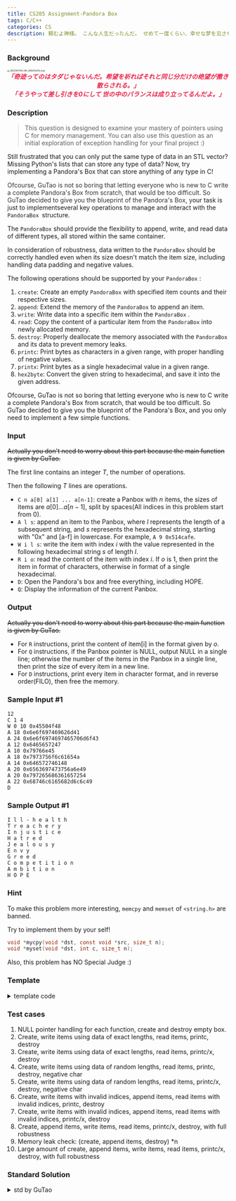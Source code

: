```yaml
---
title: CS205 Assignment-Pandora Box
tags: C/C++
categories: CS
description: 頼むよ神様。 こんな人生だったんだ。 せめて一度くらい、幸せな梦を见させて。
---
```


### Background

<img src="https://s2.loli.net/2023/11/03/c9SLXKhob4CVzwU.png" alt="_RKU5WY0KCJ8K_XMQ41U85G.png" style="zoom: 33%;" />

<center><i><b><span style="color:#eb234b;">「奇迹ってのはタダじゃないんだ。希望を祈ればそれと同じ分だけの绝望が撒き散らされる。」</span></b></i></center>

<center><i><b><span style="color:#eb234b;">「そうやって差し引きを0にして 世の中のバランスは成り立ってるんだよ。」</span></b></i></center>

### Description

> This question is designed to examine your mastery of pointers using C for memory management. You can also use this question as an initial exploration of exception handling for your final project :)

Still frustrated that you can only put the same type of data in an STL vector? Missing Python's lists that can store any type of data? Now, try implementing a Pandora's Box that can store anything of any type in C!

<span style="color: rgb(51, 51, 51);">Ofcourse, GuTao is not so boring that letting everyone who is new to C write a complete Pandora's Box from scratch, that would be too difficult. So GuTao decided to give you the blueprint of the Pandora's Box, y</span>our task is just to implementseveral key operations to manage and interact with the `PandoraBox `structure.

The `PandoraBox` should provide the flexibility to append, write, and read data of different types, all stored within the same container.

In consideration of robustness, data written to the `PandoraBox` should be correctly handled even when its size doesn't match the item size, including handling data padding and negative values.

The following operations should be supported by your `PandoraBox` :

1.  `create`: Create an empty `PandoraBox` with specified item counts and their respective sizes.
2.  `append`: Extend the memory of the `PandoraBox` to append an item.
3.  `write`: Write data into a specific item within the `PandoraBox` .
4.  `read`: Copy the content of a particular item from the `PandoraBox` into newly allocated memory.
5.  `destroy`: Properly deallocate the memory associated with the `PandoraBox` and its data to prevent memory leaks.
6.  `printc`: Print bytes as characters in a given range, with proper handling of negative values.
7.  `printx`: Print bytes as a single hexadecimal value in a given range.
8.  `hex2byte`: Convert the given string to hexadecimal, and save it into the given address.

Ofcourse, GuTao is not so boring that letting everyone who is new to C write a complete Pandora's Box from scratch, that would be too difficult. So GuTao decided to give you the blueprint of the Pandora's Box, and you only need to implement a few simple functions.

### Input

~~Actually you don't need to worry about this part because the main function is given by GuTao.~~

The first line contains an integer $T$, the number of operations.

Then the following $T$ lines are operations.

- `C n a[0] a[1] ... a[n-1]`: create a Panbox with $n$ items, the sizes of items are $a[0]...a[n-1]$, split by spaces(All indices in this problem start from 0).
- `A l s`: append an item to the Panbox, where $l$ represents the length of a subsequent string, and $s$ represents the hexadecimal string, starting with "0x" and [a-f] in lowercase. For example, `A 9 0x514cafe`.
- `W i l s`: write the item with index $i$ with the value represented in the following hexadecimal string $s$ of length $l$.
- `R i o`: read the content of the item with index $i$. If $o$ is 1, then print the item in format of characters, otherwise in format of a single hexadecimal.
- `D`: Open the Pandora's box and free everything, including HOPE.
- `Q`: Display the information of the current Panbox.

### Output

~~Actually you don't need to worry about this part because the main function is given by GuTao.~~

- For `R` instructions, print the content of item[i] in the format given by $o$.
- For `Q` instructions, if the Panbox pointer is NULL, output NULL in a single line; otherwise the number of the items in the Panbox in a single line, then print the size of every item in a new line.
- For `D` instructions, print every item in character format, and in reverse order(FILO), then free the memory.

### Sample Input #1

```
12
C 1 4
W 0 10 0x45504f48
A 18 0x6e6f697469626d41
A 24 0x6e6f6974697465706d6f43
A 12 0x6465657247
A 10 0x79766e45
A 18 0x7973756f6c61654a
A 14 0x646572746148
A 20 0x6563697473756a6e49
A 20 0x797265686361657254
A 22 0x68746c6165682d6c6c49
D
```

### Sample Output #1

```
I l l - h e a l t h 
T r e a c h e r y 
I n j u s t i c e 
H a t r e d 
J e a l o u s y 
E n v y 
G r e e d 
C o m p e t i t i o n 
A m b i t i o n 
H O P E 
```

### Hint

To make this problem more interesting, `memcpy` and `memset`  of `<string.h>` are banned.

Try to implement them by your self!

```c
void *mycpy(void *dst, const void *src, size_t n);
void *myset(void *dst, int c, size_t n);
```

Also, this problem has NO Special Judge :)

### Template

<details>
    <summary>template code</summary>
    <figure class="highlight c"><div class="table-container"><table><tbody><tr><td class="gutter"><pre><span class="line">1</span><br><span class="line">2</span><br><span class="line">3</span><br><span class="line">4</span><br><span class="line">5</span><br><span class="line">6</span><br><span class="line">7</span><br><span class="line">8</span><br><span class="line">9</span><br><span class="line">10</span><br><span class="line">11</span><br><span class="line">12</span><br><span class="line">13</span><br><span class="line">14</span><br><span class="line">15</span><br><span class="line">16</span><br><span class="line">17</span><br><span class="line">18</span><br><span class="line">19</span><br><span class="line">20</span><br><span class="line">21</span><br><span class="line">22</span><br><span class="line">23</span><br><span class="line">24</span><br><span class="line">25</span><br><span class="line">26</span><br><span class="line">27</span><br><span class="line">28</span><br><span class="line">29</span><br><span class="line">30</span><br><span class="line">31</span><br><span class="line">32</span><br><span class="line">33</span><br><span class="line">34</span><br><span class="line">35</span><br><span class="line">36</span><br><span class="line">37</span><br><span class="line">38</span><br><span class="line">39</span><br><span class="line">40</span><br><span class="line">41</span><br><span class="line">42</span><br><span class="line">43</span><br><span class="line">44</span><br><span class="line">45</span><br><span class="line">46</span><br><span class="line">47</span><br><span class="line">48</span><br><span class="line">49</span><br><span class="line">50</span><br><span class="line">51</span><br><span class="line">52</span><br><span class="line">53</span><br><span class="line">54</span><br><span class="line">55</span><br><span class="line">56</span><br><span class="line">57</span><br><span class="line">58</span><br><span class="line">59</span><br><span class="line">60</span><br><span class="line">61</span><br><span class="line">62</span><br><span class="line">63</span><br><span class="line">64</span><br><span class="line">65</span><br><span class="line">66</span><br><span class="line">67</span><br><span class="line">68</span><br><span class="line">69</span><br><span class="line">70</span><br><span class="line">71</span><br><span class="line">72</span><br><span class="line">73</span><br><span class="line">74</span><br><span class="line">75</span><br><span class="line">76</span><br><span class="line">77</span><br><span class="line">78</span><br><span class="line">79</span><br><span class="line">80</span><br><span class="line">81</span><br><span class="line">82</span><br><span class="line">83</span><br><span class="line">84</span><br><span class="line">85</span><br><span class="line">86</span><br><span class="line">87</span><br><span class="line">88</span><br><span class="line">89</span><br><span class="line">90</span><br><span class="line">91</span><br><span class="line">92</span><br><span class="line">93</span><br><span class="line">94</span><br><span class="line">95</span><br><span class="line">96</span><br><span class="line">97</span><br><span class="line">98</span><br><span class="line">99</span><br><span class="line">100</span><br><span class="line">101</span><br><span class="line">102</span><br><span class="line">103</span><br><span class="line">104</span><br><span class="line">105</span><br><span class="line">106</span><br><span class="line">107</span><br><span class="line">108</span><br><span class="line">109</span><br><span class="line">110</span><br><span class="line">111</span><br><span class="line">112</span><br><span class="line">113</span><br><span class="line">114</span><br><span class="line">115</span><br><span class="line">116</span><br><span class="line">117</span><br><span class="line">118</span><br><span class="line">119</span><br><span class="line">120</span><br><span class="line">121</span><br><span class="line">122</span><br><span class="line">123</span><br><span class="line">124</span><br><span class="line">125</span><br><span class="line">126</span><br><span class="line">127</span><br><span class="line">128</span><br><span class="line">129</span><br><span class="line">130</span><br><span class="line">131</span><br><span class="line">132</span><br><span class="line">133</span><br><span class="line">134</span><br><span class="line">135</span><br><span class="line">136</span><br><span class="line">137</span><br><span class="line">138</span><br><span class="line">139</span><br><span class="line">140</span><br><span class="line">141</span><br><span class="line">142</span><br><span class="line">143</span><br><span class="line">144</span><br><span class="line">145</span><br><span class="line">146</span><br><span class="line">147</span><br><span class="line">148</span><br><span class="line">149</span><br><span class="line">150</span><br><span class="line">151</span><br><span class="line">152</span><br><span class="line">153</span><br><span class="line">154</span><br><span class="line">155</span><br><span class="line">156</span><br><span class="line">157</span><br><span class="line">158</span><br><span class="line">159</span><br><span class="line">160</span><br><span class="line">161</span><br><span class="line">162</span><br><span class="line">163</span><br><span class="line">164</span><br><span class="line">165</span><br><span class="line">166</span><br><span class="line">167</span><br><span class="line">168</span><br><span class="line">169</span><br><span class="line">170</span><br><span class="line">171</span><br><span class="line">172</span><br><span class="line">173</span><br><span class="line">174</span><br><span class="line">175</span><br><span class="line">176</span><br><span class="line">177</span><br><span class="line">178</span><br><span class="line">179</span><br><span class="line">180</span><br><span class="line">181</span><br><span class="line">182</span><br><span class="line">183</span><br><span class="line">184</span><br><span class="line">185</span><br><span class="line">186</span><br><span class="line">187</span><br><span class="line">188</span><br><span class="line">189</span><br><span class="line">190</span><br><span class="line">191</span><br><span class="line">192</span><br><span class="line">193</span><br><span class="line">194</span><br><span class="line">195</span><br><span class="line">196</span><br><span class="line">197</span><br><span class="line">198</span><br><span class="line">199</span><br><span class="line">200</span><br><span class="line">201</span><br><span class="line">202</span><br><span class="line">203</span><br><span class="line">204</span><br><span class="line">205</span><br><span class="line">206</span><br><span class="line">207</span><br><span class="line">208</span><br><span class="line">209</span><br><span class="line">210</span><br><span class="line">211</span><br><span class="line">212</span><br><span class="line">213</span><br><span class="line">214</span><br><span class="line">215</span><br><span class="line">216</span><br><span class="line">217</span><br><span class="line">218</span><br><span class="line">219</span><br><span class="line">220</span><br><span class="line">221</span><br><span class="line">222</span><br><span class="line">223</span><br><span class="line">224</span><br><span class="line">225</span><br><span class="line">226</span><br><span class="line">227</span><br><span class="line">228</span><br><span class="line">229</span><br><span class="line">230</span><br><span class="line">231</span><br><span class="line">232</span><br><span class="line">233</span><br><span class="line">234</span><br><span class="line">235</span><br><span class="line">236</span><br><span class="line">237</span><br><span class="line">238</span><br><span class="line">239</span><br><span class="line">240</span><br><span class="line">241</span><br><span class="line">242</span><br><span class="line">243</span><br><span class="line">244</span><br><span class="line">245</span><br><span class="line">246</span><br><span class="line">247</span><br><span class="line">248</span><br><span class="line">249</span><br><span class="line">250</span><br><span class="line">251</span><br><span class="line">252</span><br><span class="line">253</span><br><span class="line">254</span><br><span class="line">255</span><br><span class="line">256</span><br><span class="line">257</span><br><span class="line">258</span><br><span class="line">259</span><br><span class="line">260</span><br><span class="line">261</span><br><span class="line">262</span><br><span class="line">263</span><br><span class="line">264</span><br><span class="line">265</span><br><span class="line">266</span><br><span class="line">267</span><br><span class="line">268</span><br><span class="line">269</span><br><span class="line">270</span><br><span class="line">271</span><br><span class="line">272</span><br><span class="line">273</span><br><span class="line">274</span><br><span class="line">275</span><br><span class="line">276</span><br><span class="line">277</span><br><span class="line">278</span><br><span class="line">279</span><br><span class="line">280</span><br><span class="line">281</span><br><span class="line">282</span><br><span class="line">283</span><br><span class="line">284</span><br><span class="line">285</span><br><span class="line">286</span><br><span class="line">287</span><br><span class="line">288</span><br><span class="line">289</span><br><span class="line">290</span><br><span class="line">291</span><br><span class="line">292</span><br><span class="line">293</span><br><span class="line">294</span><br><span class="line">295</span><br><span class="line">296</span><br><span class="line">297</span><br><span class="line">298</span><br><span class="line">299</span><br><span class="line">300</span><br><span class="line">301</span><br><span class="line">302</span><br><span class="line">303</span><br><span class="line">304</span><br><span class="line">305</span><br><span class="line">306</span><br><span class="line">307</span><br><span class="line">308</span><br><span class="line">309</span><br><span class="line">310</span><br><span class="line">311</span><br><span class="line">312</span><br><span class="line">313</span><br><span class="line">314</span><br><span class="line">315</span><br></pre></td><td class="code"><pre><span class="line"><span class="meta">#<span class="keyword">include</span> <span class="string">&lt;stdio.h&gt;</span></span></span><br><span class="line"><span class="meta">#<span class="keyword">include</span> <span class="string">&lt;stdlib.h&gt;</span></span></span><br><span class="line"><span class="meta">#<span class="keyword">include</span> <span class="string">&lt;string.h&gt;</span></span></span><br><span class="line"></span><br><span class="line"><span class="keyword">typedef</span> <span class="class"><span class="keyword">struct</span> <span class="title">PandoraBox</span></span></span><br><span class="line"><span class="class">{</span></span><br><span class="line">    <span class="type">int</span> item_count; <span class="comment">// Number of items stored in the PandoraBox.</span></span><br><span class="line">    <span class="type">int</span> *item_size; <span class="comment">// Array of item sizes in bytes.</span></span><br><span class="line">    <span class="type">void</span> *data;     <span class="comment">// A type-agnostic pointer to store data.</span></span><br><span class="line">} Panbox;</span><br><span class="line"></span><br><span class="line"><span class="comment">/*</span></span><br><span class="line"><span class="comment">A PandoraBox capable of storing various data types within a continuous memory space.</span></span><br><span class="line"><span class="comment"></span></span><br><span class="line"><span class="comment">- item_count: Number of items stored in this box.</span></span><br><span class="line"><span class="comment">- item_size: An array of integers; item_size[i] represents the size (in bytes) of the i-th item in the box.</span></span><br><span class="line"><span class="comment">- data: A type-agnostic pointer, enabling interpretation of different data types by reading segments with varying lengths.</span></span><br><span class="line"><span class="comment">*/</span></span><br><span class="line"></span><br><span class="line"><span class="comment">/*=+=+=+=+=+=+=+=+=+=+=Your code starts from here=+=+=+=+=+=+=+=+=+=+=*/</span></span><br><span class="line"></span><br><span class="line"><span class="type">void</span> *<span class="title function_">mycpy</span><span class="params">(<span class="type">void</span> *dst, <span class="type">const</span> <span class="type">void</span> *src, <span class="type">size_t</span> size)</span></span><br><span class="line">{</span><br><span class="line">    <span class="keyword">return</span> <span class="literal">NULL</span>;</span><br><span class="line">}</span><br><span class="line"><span class="comment">/*</span></span><br><span class="line"><span class="comment">Function: See memcpy in &lt;string.h&gt;</span></span><br><span class="line"><span class="comment"></span></span><br><span class="line"><span class="comment">Notes:</span></span><br><span class="line"><span class="comment">- It is not a must to implement this function, but with it you can implement the following functions more easily.</span></span><br><span class="line"><span class="comment">*/</span></span><br><span class="line"></span><br><span class="line"><span class="type">void</span> *<span class="title function_">myset</span><span class="params">(<span class="type">void</span> *dst, <span class="type">int</span> n, <span class="type">size_t</span> size)</span></span><br><span class="line">{</span><br><span class="line">    <span class="keyword">return</span> <span class="literal">NULL</span>;</span><br><span class="line">}</span><br><span class="line"><span class="comment">/*</span></span><br><span class="line"><span class="comment">Function: See memset in &lt;string.h&gt;</span></span><br><span class="line"><span class="comment"></span></span><br><span class="line"><span class="comment">Notes:</span></span><br><span class="line"><span class="comment">- It is not a must to implement this function, but with it you can implement the following functions more easily.</span></span><br><span class="line"><span class="comment">*/</span></span><br><span class="line"></span><br><span class="line">Panbox *<span class="title function_">create</span><span class="params">(<span class="type">int</span> item_count, <span class="type">int</span> item_size[])</span></span><br><span class="line">{</span><br><span class="line">    <span class="keyword">return</span> <span class="literal">NULL</span>;</span><br><span class="line">}</span><br><span class="line"><span class="comment">/*</span></span><br><span class="line"><span class="comment">Function: Create an empty PandoraBox with specified item counts and their respective sizes.</span></span><br><span class="line"><span class="comment"></span></span><br><span class="line"><span class="comment">Parameters:</span></span><br><span class="line"><span class="comment">- item_count: The number of items to be stored in the PandoraBox.</span></span><br><span class="line"><span class="comment">- item_size: An array specifying the size (in bytes) of each item.</span></span><br><span class="line"><span class="comment"></span></span><br><span class="line"><span class="comment">Returns:</span></span><br><span class="line"><span class="comment">A pointer to the created PandoraBox.</span></span><br><span class="line"><span class="comment"></span></span><br><span class="line"><span class="comment">Note:</span></span><br><span class="line"><span class="comment">- You CAN create a Panbox with no initial items, i.e., item_count=0 and item_size=NULL.</span></span><br><span class="line"><span class="comment">- However, negative item_count is not supported, and item_size should not be NULL when item_count is non-zero.</span></span><br><span class="line"><span class="comment">- The size of any item should be positive.</span></span><br><span class="line"><span class="comment">- Make sure that the memory newly allocated is filled with 0s.</span></span><br><span class="line"><span class="comment">- You should return NULL immediately if any failure happens.</span></span><br><span class="line"><span class="comment">- Good news: GuTao guarantees that [item_size, item_size+item_count-1] is allocated in advance, unless item_size is NULL.</span></span><br><span class="line"><span class="comment">*/</span></span><br><span class="line"></span><br><span class="line"><span class="type">void</span> <span class="title function_">append</span><span class="params">(Panbox *panbox, <span class="type">void</span> *value, <span class="type">int</span> width)</span></span><br><span class="line">{</span><br><span class="line">    <span class="keyword">return</span>;</span><br><span class="line">}</span><br><span class="line"><span class="comment">/*</span></span><br><span class="line"><span class="comment">Function: Extend the memory of the PandoraBox to append an item.</span></span><br><span class="line"><span class="comment"></span></span><br><span class="line"><span class="comment">Parameters:</span></span><br><span class="line"><span class="comment">- panbox: A pointer to the PandoraBox.</span></span><br><span class="line"><span class="comment">- value: A pointer to the data to be added to the PandoraBox.</span></span><br><span class="line"><span class="comment">- width: The size of the data in value (in bytes).</span></span><br><span class="line"><span class="comment"></span></span><br><span class="line"><span class="comment">Note:</span></span><br><span class="line"><span class="comment">- You should not append this item if any failure happens.</span></span><br><span class="line"><span class="comment">- Good news: GuTao guarantees that [value, value+width-1] is allocated in advance, unless value is NULL.</span></span><br><span class="line"><span class="comment">*/</span></span><br><span class="line"></span><br><span class="line"><span class="type">void</span> <span class="title function_">write</span><span class="params">(Panbox *panbox, <span class="type">int</span> item_id, <span class="type">void</span> *value, <span class="type">int</span> width)</span></span><br><span class="line">{</span><br><span class="line">    <span class="keyword">return</span>;</span><br><span class="line">}</span><br><span class="line"><span class="comment">/*</span></span><br><span class="line"><span class="comment">Function: COPY the data stored in 'value' into the segment of the item with index item_id in the PandoraBox.</span></span><br><span class="line"><span class="comment"></span></span><br><span class="line"><span class="comment">Parameters:</span></span><br><span class="line"><span class="comment">- panbox: A pointer to the PandoraBox.</span></span><br><span class="line"><span class="comment">- item_id: The index of the item in the PandoraBox where data will be written.</span></span><br><span class="line"><span class="comment">- value: A pointer to the data that needs to be written to the PandoraBox.</span></span><br><span class="line"><span class="comment">- width: The size of the data in value (in bytes).</span></span><br><span class="line"><span class="comment"></span></span><br><span class="line"><span class="comment">Notes:</span></span><br><span class="line"><span class="comment">- If 'item_id' is out of valid bounds, the data won't be written.</span></span><br><span class="line"><span class="comment">- If the item size cannot hold all data in value, the data won't be written.</span></span><br><span class="line"><span class="comment">- If the width of value is smaller than the item size, the data will be placed in the lower address and padded with the highest bit.</span></span><br><span class="line"><span class="comment">- Example: inserting a 1-byte value into a 2-byte item: (0x7f -&gt; 0x007f), (0xf7 -&gt; 0xfff7).</span></span><br><span class="line"><span class="comment">- The item_size should not change in this function.</span></span><br><span class="line"><span class="comment">- You should not write the item if any failure happens.</span></span><br><span class="line"><span class="comment">- Good news: GuTao guarantees that [value, value+width-1] is allocated in advance, unless value is NULL.</span></span><br><span class="line"><span class="comment">*/</span></span><br><span class="line"></span><br><span class="line"><span class="type">void</span> *<span class="title function_">read</span><span class="params">(Panbox *panbox, <span class="type">int</span> item_id)</span></span><br><span class="line">{</span><br><span class="line">    <span class="keyword">return</span>;</span><br><span class="line">}</span><br><span class="line"><span class="comment">/*</span></span><br><span class="line"><span class="comment">Function: COPY the item with index item_id from the PandoraBox into a newly allocated memory, and return a pointer to this memory.</span></span><br><span class="line"><span class="comment"></span></span><br><span class="line"><span class="comment">Parameters:</span></span><br><span class="line"><span class="comment">- panbox: A pointer to the PandoraBox.</span></span><br><span class="line"><span class="comment">- item_id: The index of the item in the PandoraBox that should be read.</span></span><br><span class="line"><span class="comment"></span></span><br><span class="line"><span class="comment">Returns:</span></span><br><span class="line"><span class="comment">A pointer to the newly allocated memory containing a copy of the specified item.</span></span><br><span class="line"><span class="comment"></span></span><br><span class="line"><span class="comment">Notes:</span></span><br><span class="line"><span class="comment">- You should return NULL immediately if any failure happens.</span></span><br><span class="line"><span class="comment">*/</span></span><br><span class="line"></span><br><span class="line"><span class="type">void</span> <span class="title function_">destroy</span><span class="params">(Panbox *panbox)</span></span><br><span class="line">{</span><br><span class="line">    <span class="keyword">return</span>;</span><br><span class="line">}</span><br><span class="line"><span class="comment">/*</span></span><br><span class="line"><span class="comment">Function: Deallocate the memory associated with the PandoraBox and its data.</span></span><br><span class="line"><span class="comment"></span></span><br><span class="line"><span class="comment">Parameters:</span></span><br><span class="line"><span class="comment">- panbox: A pointer to the PandoraBox that should be destroyed.</span></span><br><span class="line"><span class="comment"></span></span><br><span class="line"><span class="comment">Notes:</span></span><br><span class="line"><span class="comment">- This function should be used when the PandoraBox is no longer needed to prevent memory leak.</span></span><br><span class="line"><span class="comment">- You should check before freeing a pointer.</span></span><br><span class="line"><span class="comment">*/</span></span><br><span class="line"></span><br><span class="line"><span class="type">void</span> <span class="title function_">printc</span><span class="params">(<span class="type">void</span> *value, <span class="type">int</span> width)</span></span><br><span class="line">{</span><br><span class="line">    <span class="keyword">return</span>;</span><br><span class="line">}</span><br><span class="line"><span class="comment">/*</span></span><br><span class="line"><span class="comment">Function: Print every 1 byte (char) in [value, value+width-1] as a character, split by a space.</span></span><br><span class="line"><span class="comment"></span></span><br><span class="line"><span class="comment">Notes:</span></span><br><span class="line"><span class="comment">- Good news: GuTao guarantees that [value, value+width-1] is allocated in advance, unless value is NULL.</span></span><br><span class="line"><span class="comment">- If the value of the byte is in [0, 32] or equals to 127(Del), do not print anything(they are special characters).</span></span><br><span class="line"><span class="comment">- e.g., for an empty box with all 0, the destroy of this box will invoke printc(), but should not print anything.</span></span><br><span class="line"><span class="comment">- If the value of the byte is negative, print '-' instead.</span></span><br><span class="line"><span class="comment">- You should return immediately if any failure happens.</span></span><br><span class="line"><span class="comment">- Please print a `\n` before returning, unless you print nothing in this function.</span></span><br><span class="line"><span class="comment">*/</span></span><br><span class="line"></span><br><span class="line"><span class="type">void</span> <span class="title function_">printx</span><span class="params">(<span class="type">void</span> *value, <span class="type">int</span> width)</span></span><br><span class="line">{</span><br><span class="line">    <span class="keyword">return</span>;</span><br><span class="line">}</span><br><span class="line"><span class="comment">/*</span></span><br><span class="line"><span class="comment">Function: Print the value in [value, value+width-1] as a single hexadecimal, in format of 0x12345678.</span></span><br><span class="line"><span class="comment"></span></span><br><span class="line"><span class="comment">Notes:</span></span><br><span class="line"><span class="comment">- Good news: GuTao guarantees that [value, value+width-1] is allocated in advance, unless value is NULL.</span></span><br><span class="line"><span class="comment">- You should return immediately if any failure happens.</span></span><br><span class="line"><span class="comment">- If the highest byte is less than 0x10, please output a leading 0, e.g., 0x0514.</span></span><br><span class="line"><span class="comment">- Leading zeros are OK, if *(value) = 0x000f, width = 2, then print 0x000f. (print even number of characters)</span></span><br><span class="line"><span class="comment">- If the item is full of 0s, please still print it. E.g., 0x0000.</span></span><br><span class="line"><span class="comment">- Please print a `\n` before returning.</span></span><br><span class="line"><span class="comment">*/</span></span><br><span class="line"></span><br><span class="line"><span class="type">void</span> <span class="title function_">hex2byte</span><span class="params">(<span class="type">void</span> *dst, <span class="type">char</span> *hex)</span></span><br><span class="line">{</span><br><span class="line">    <span class="keyword">return</span>;</span><br><span class="line">}</span><br><span class="line"><span class="comment">/*</span></span><br><span class="line"><span class="comment">Function: For the given hex string "0x12345678", write 0x12345678 into dst.</span></span><br><span class="line"><span class="comment"></span></span><br><span class="line"><span class="comment">Notes:</span></span><br><span class="line"><span class="comment">- The length of hex might be ODD, make sure to put all data into dst. For example, "0xfff"(12 bits) should be stored using 2 bytes as 0x0fff(different from write(), just add a padding 0 here).</span></span><br><span class="line"><span class="comment">- You should return immediately if any failure happens.</span></span><br><span class="line"><span class="comment">*/</span></span><br><span class="line"></span><br><span class="line"><span class="comment">/*=+=+=+=+=+=+=+=+=+=+=Your code ends here=+=+=+=+=+=+=+=+=+=+=*/</span></span><br><span class="line"></span><br><span class="line"><span class="type">void</span> <span class="title function_">show_info</span><span class="params">(Panbox *p)</span></span><br><span class="line">{</span><br><span class="line">    <span class="keyword">if</span> (p != <span class="literal">NULL</span>)</span><br><span class="line">    {</span><br><span class="line">        <span class="built_in">printf</span>(<span class="string">"%d\n"</span>, p-&gt;item_count);</span><br><span class="line">        <span class="keyword">for</span> (<span class="type">int</span> i = <span class="number">0</span>; i &lt; p-&gt;item_count; i++)</span><br><span class="line">        {</span><br><span class="line">            <span class="built_in">printf</span>(<span class="string">"%d "</span>, p-&gt;item_size[i]);</span><br><span class="line">        }</span><br><span class="line">        <span class="built_in">printf</span>(<span class="string">"\n"</span>);</span><br><span class="line">    }</span><br><span class="line">    <span class="keyword">else</span></span><br><span class="line">    {</span><br><span class="line">        <span class="built_in">printf</span>(<span class="string">"NULL\n"</span>);</span><br><span class="line">    }</span><br><span class="line">}</span><br><span class="line"><span class="comment">/*</span></span><br><span class="line"><span class="comment">Function: Display the basic information of given PandoraBox</span></span><br><span class="line"><span class="comment"></span></span><br><span class="line"><span class="comment">Implemented by GuTao.</span></span><br><span class="line"><span class="comment">*/</span></span><br><span class="line"></span><br><span class="line">Panbox *p = <span class="literal">NULL</span>;</span><br><span class="line"></span><br><span class="line"><span class="type">int</span> <span class="title function_">main</span><span class="params">()</span></span><br><span class="line">{</span><br><span class="line">    <span class="type">int</span> T;</span><br><span class="line">    <span class="built_in">scanf</span>(<span class="string">"%d"</span>, &amp;T);</span><br><span class="line">    <span class="keyword">while</span> (T--)</span><br><span class="line">    {</span><br><span class="line">        <span class="type">char</span> op;</span><br><span class="line">        <span class="built_in">scanf</span>(<span class="string">" %c"</span>, &amp;op);</span><br><span class="line">        <span class="keyword">switch</span> (op)</span><br><span class="line">        {</span><br><span class="line">        <span class="keyword">case</span> <span class="string">'C'</span>: {</span><br><span class="line">            <span class="type">int</span> item_count;</span><br><span class="line">            <span class="built_in">scanf</span>(<span class="string">"%d"</span>, &amp;item_count);</span><br><span class="line">            <span class="type">int</span> *item_size = (<span class="type">int</span> *)<span class="built_in">malloc</span>(item_count * <span class="keyword">sizeof</span>(<span class="type">int</span>));</span><br><span class="line">            <span class="keyword">for</span> (<span class="type">int</span> i = <span class="number">0</span>; i &lt; item_count; i++)</span><br><span class="line">            {</span><br><span class="line">                <span class="built_in">scanf</span>(<span class="string">"%d"</span>, &amp;item_size[i]);</span><br><span class="line">            }</span><br><span class="line">            p = create(item_count, item_size);</span><br><span class="line">            <span class="built_in">free</span>(item_size);</span><br><span class="line">            <span class="keyword">break</span>;</span><br><span class="line">        }</span><br><span class="line">        <span class="keyword">case</span> <span class="string">'D'</span>: {</span><br><span class="line">            <span class="keyword">if</span> (p != <span class="literal">NULL</span>)</span><br><span class="line">            {</span><br><span class="line">                <span class="keyword">for</span> (<span class="type">int</span> i = p-&gt;item_count - <span class="number">1</span>; i &gt;= <span class="number">0</span>; i--)</span><br><span class="line">                {</span><br><span class="line">                    <span class="type">void</span> *data = read(p, i);</span><br><span class="line">                    <span class="keyword">if</span> (data != <span class="literal">NULL</span>)</span><br><span class="line">                    {</span><br><span class="line">                        printc(data, p-&gt;item_size[i]);</span><br><span class="line">                        <span class="built_in">free</span>(data);</span><br><span class="line">                    }</span><br><span class="line">                }</span><br><span class="line">            }</span><br><span class="line">            destroy(p);</span><br><span class="line">            <span class="keyword">break</span>;</span><br><span class="line">        }</span><br><span class="line">        <span class="keyword">case</span> <span class="string">'A'</span>: {</span><br><span class="line">            <span class="type">int</span> len;</span><br><span class="line">            <span class="built_in">scanf</span>(<span class="string">"%d"</span>, &amp;len);</span><br><span class="line">            <span class="type">char</span> *hex_str = (<span class="type">char</span> *)<span class="built_in">malloc</span>(len + <span class="number">1</span>);</span><br><span class="line">            <span class="built_in">scanf</span>(<span class="string">"%s"</span>, hex_str);</span><br><span class="line">            <span class="type">int</span> num_of_byte = (<span class="built_in">strlen</span>(hex_str) - <span class="number">1</span>) / <span class="number">2</span>;</span><br><span class="line">            <span class="type">void</span> *data = (<span class="type">void</span> *)<span class="built_in">malloc</span>(num_of_byte);</span><br><span class="line">            hex2byte(data, hex_str);</span><br><span class="line">            append(p, data, num_of_byte);</span><br><span class="line">            <span class="built_in">free</span>(hex_str);</span><br><span class="line">            <span class="built_in">free</span>(data);</span><br><span class="line">            <span class="keyword">break</span>;</span><br><span class="line">        }</span><br><span class="line">        <span class="keyword">case</span> <span class="string">'W'</span>: {</span><br><span class="line">            <span class="type">int</span> item_id;</span><br><span class="line">            <span class="built_in">scanf</span>(<span class="string">"%d"</span>, &amp;item_id);</span><br><span class="line">            <span class="type">int</span> len;</span><br><span class="line">            <span class="built_in">scanf</span>(<span class="string">"%d"</span>, &amp;len);</span><br><span class="line">            <span class="type">char</span> *hex_str = (<span class="type">char</span> *)<span class="built_in">malloc</span>(len + <span class="number">1</span>);</span><br><span class="line">            <span class="built_in">scanf</span>(<span class="string">"%s"</span>, hex_str);</span><br><span class="line">            <span class="type">int</span> num_of_byte = (<span class="built_in">strlen</span>(hex_str) - <span class="number">1</span>) / <span class="number">2</span>;</span><br><span class="line">            <span class="type">void</span> *data = (<span class="type">void</span> *)<span class="built_in">malloc</span>(num_of_byte);</span><br><span class="line">            hex2byte(data, hex_str);</span><br><span class="line">            write(p, item_id, data, num_of_byte);</span><br><span class="line">            <span class="built_in">free</span>(hex_str);</span><br><span class="line">            <span class="built_in">free</span>(data);</span><br><span class="line">            <span class="keyword">break</span>;</span><br><span class="line">        }</span><br><span class="line">        <span class="keyword">case</span> <span class="string">'R'</span>: {</span><br><span class="line">            <span class="type">int</span> item_id;</span><br><span class="line">            <span class="built_in">scanf</span>(<span class="string">"%d"</span>, &amp;item_id);</span><br><span class="line">            <span class="type">int</span> is_printc;</span><br><span class="line">            <span class="built_in">scanf</span>(<span class="string">"%d"</span>, &amp;is_printc);</span><br><span class="line">            <span class="type">void</span> *data = read(p, item_id);</span><br><span class="line">            <span class="keyword">if</span> (data != <span class="literal">NULL</span>)</span><br><span class="line">            {</span><br><span class="line">                <span class="keyword">if</span> (is_printc)</span><br><span class="line">                {</span><br><span class="line">                    printc(data, p-&gt;item_size[item_id]);</span><br><span class="line">                }</span><br><span class="line">                <span class="keyword">else</span></span><br><span class="line">                {</span><br><span class="line">                    printx(data, p-&gt;item_size[item_id]);</span><br><span class="line">                }</span><br><span class="line">                <span class="built_in">free</span>(data);</span><br><span class="line">            }</span><br><span class="line">            <span class="keyword">break</span>;</span><br><span class="line">        }</span><br><span class="line">        <span class="keyword">case</span> <span class="string">'Q'</span>: {</span><br><span class="line">            show_info(p);</span><br><span class="line">            <span class="keyword">break</span>;</span><br><span class="line">        }</span><br><span class="line">        <span class="keyword">default</span>: {</span><br><span class="line">            <span class="keyword">break</span>;</span><br><span class="line">        }</span><br><span class="line">        }</span><br><span class="line">    }</span><br><span class="line">    <span class="keyword">return</span> <span class="number">0</span>;</span><br><span class="line">}</span><br><span class="line"></span><br><span class="line"><span class="comment">/*</span></span><br><span class="line"><span class="comment">Main function implemented by GuTao, you cannot rewrite one for yourself.</span></span><br><span class="line"><span class="comment"></span></span><br><span class="line"><span class="comment">- Just for you to understand how the functions you implement would be invoked.</span></span><br><span class="line"><span class="comment">- Not exact the main function to test on OJ, this one does not check your error handling.</span></span><br><span class="line"><span class="comment">- You can test your functions on your PC with your own main().</span></span><br><span class="line"><span class="comment">- You may want to hack with your own main function, but this won't help you AC :)</span></span><br><span class="line"><span class="comment">*/</span></span><br></pre></td></tr></tbody></table></div></figure>
</details>

### Test cases

1. NULL pointer handling for each function, create and destroy empty box.
2. Create, write items using data of exact lengths, read items, printc, destroy
3. Create, write items using data of exact lengths, read items, printc/x, destroy
4. Create, write items using data of random lengths, read items, printc, destroy, negative char
5. Create, write items using data of random lengths, read items, printc/x, destroy, negative char
6. Create, write items with invalid indices, append items, read items with invalid indices, printc, destroy
7. Create, write items with invalid indices, append items, read items with invalid indices, printc/x, destroy
8. Create, append items, write items, read items, printc/x, destroy, with full robustness
9. Memory leak check: (create, append items, destroy) *n
10. Large amount of create, append items, write items, read items, printc/x, destroy, with full robustness

### Standard Solution

<details>
    <summary>std by GuTao</summary>
    <figure class="highlight c"><div class="table-container"><table><tbody><tr><td class="gutter"><pre><span class="line">1</span><br><span class="line">2</span><br><span class="line">3</span><br><span class="line">4</span><br><span class="line">5</span><br><span class="line">6</span><br><span class="line">7</span><br><span class="line">8</span><br><span class="line">9</span><br><span class="line">10</span><br><span class="line">11</span><br><span class="line">12</span><br><span class="line">13</span><br><span class="line">14</span><br><span class="line">15</span><br><span class="line">16</span><br><span class="line">17</span><br><span class="line">18</span><br><span class="line">19</span><br><span class="line">20</span><br><span class="line">21</span><br><span class="line">22</span><br><span class="line">23</span><br><span class="line">24</span><br><span class="line">25</span><br><span class="line">26</span><br><span class="line">27</span><br><span class="line">28</span><br><span class="line">29</span><br><span class="line">30</span><br><span class="line">31</span><br><span class="line">32</span><br><span class="line">33</span><br><span class="line">34</span><br><span class="line">35</span><br><span class="line">36</span><br><span class="line">37</span><br><span class="line">38</span><br><span class="line">39</span><br><span class="line">40</span><br><span class="line">41</span><br><span class="line">42</span><br><span class="line">43</span><br><span class="line">44</span><br><span class="line">45</span><br><span class="line">46</span><br><span class="line">47</span><br><span class="line">48</span><br><span class="line">49</span><br><span class="line">50</span><br><span class="line">51</span><br><span class="line">52</span><br><span class="line">53</span><br><span class="line">54</span><br><span class="line">55</span><br><span class="line">56</span><br><span class="line">57</span><br><span class="line">58</span><br><span class="line">59</span><br><span class="line">60</span><br><span class="line">61</span><br><span class="line">62</span><br><span class="line">63</span><br><span class="line">64</span><br><span class="line">65</span><br><span class="line">66</span><br><span class="line">67</span><br><span class="line">68</span><br><span class="line">69</span><br><span class="line">70</span><br><span class="line">71</span><br><span class="line">72</span><br><span class="line">73</span><br><span class="line">74</span><br><span class="line">75</span><br><span class="line">76</span><br><span class="line">77</span><br><span class="line">78</span><br><span class="line">79</span><br><span class="line">80</span><br><span class="line">81</span><br><span class="line">82</span><br><span class="line">83</span><br><span class="line">84</span><br><span class="line">85</span><br><span class="line">86</span><br><span class="line">87</span><br><span class="line">88</span><br><span class="line">89</span><br><span class="line">90</span><br><span class="line">91</span><br><span class="line">92</span><br><span class="line">93</span><br><span class="line">94</span><br><span class="line">95</span><br><span class="line">96</span><br><span class="line">97</span><br><span class="line">98</span><br><span class="line">99</span><br><span class="line">100</span><br><span class="line">101</span><br><span class="line">102</span><br><span class="line">103</span><br><span class="line">104</span><br><span class="line">105</span><br><span class="line">106</span><br><span class="line">107</span><br><span class="line">108</span><br><span class="line">109</span><br><span class="line">110</span><br><span class="line">111</span><br><span class="line">112</span><br><span class="line">113</span><br><span class="line">114</span><br><span class="line">115</span><br><span class="line">116</span><br><span class="line">117</span><br><span class="line">118</span><br><span class="line">119</span><br><span class="line">120</span><br><span class="line">121</span><br><span class="line">122</span><br><span class="line">123</span><br><span class="line">124</span><br><span class="line">125</span><br><span class="line">126</span><br><span class="line">127</span><br><span class="line">128</span><br><span class="line">129</span><br><span class="line">130</span><br><span class="line">131</span><br><span class="line">132</span><br><span class="line">133</span><br><span class="line">134</span><br><span class="line">135</span><br><span class="line">136</span><br><span class="line">137</span><br><span class="line">138</span><br><span class="line">139</span><br><span class="line">140</span><br><span class="line">141</span><br><span class="line">142</span><br><span class="line">143</span><br><span class="line">144</span><br><span class="line">145</span><br><span class="line">146</span><br><span class="line">147</span><br><span class="line">148</span><br><span class="line">149</span><br><span class="line">150</span><br><span class="line">151</span><br><span class="line">152</span><br><span class="line">153</span><br><span class="line">154</span><br><span class="line">155</span><br><span class="line">156</span><br><span class="line">157</span><br><span class="line">158</span><br><span class="line">159</span><br><span class="line">160</span><br><span class="line">161</span><br><span class="line">162</span><br><span class="line">163</span><br><span class="line">164</span><br><span class="line">165</span><br><span class="line">166</span><br><span class="line">167</span><br><span class="line">168</span><br><span class="line">169</span><br><span class="line">170</span><br><span class="line">171</span><br><span class="line">172</span><br><span class="line">173</span><br><span class="line">174</span><br><span class="line">175</span><br><span class="line">176</span><br><span class="line">177</span><br><span class="line">178</span><br><span class="line">179</span><br><span class="line">180</span><br><span class="line">181</span><br><span class="line">182</span><br><span class="line">183</span><br><span class="line">184</span><br><span class="line">185</span><br><span class="line">186</span><br><span class="line">187</span><br><span class="line">188</span><br><span class="line">189</span><br><span class="line">190</span><br><span class="line">191</span><br><span class="line">192</span><br><span class="line">193</span><br><span class="line">194</span><br><span class="line">195</span><br><span class="line">196</span><br><span class="line">197</span><br><span class="line">198</span><br><span class="line">199</span><br><span class="line">200</span><br><span class="line">201</span><br><span class="line">202</span><br><span class="line">203</span><br><span class="line">204</span><br><span class="line">205</span><br><span class="line">206</span><br><span class="line">207</span><br><span class="line">208</span><br><span class="line">209</span><br><span class="line">210</span><br><span class="line">211</span><br><span class="line">212</span><br><span class="line">213</span><br><span class="line">214</span><br><span class="line">215</span><br><span class="line">216</span><br><span class="line">217</span><br><span class="line">218</span><br><span class="line">219</span><br><span class="line">220</span><br><span class="line">221</span><br><span class="line">222</span><br><span class="line">223</span><br><span class="line">224</span><br><span class="line">225</span><br><span class="line">226</span><br><span class="line">227</span><br><span class="line">228</span><br><span class="line">229</span><br><span class="line">230</span><br><span class="line">231</span><br><span class="line">232</span><br><span class="line">233</span><br><span class="line">234</span><br><span class="line">235</span><br><span class="line">236</span><br><span class="line">237</span><br><span class="line">238</span><br><span class="line">239</span><br><span class="line">240</span><br><span class="line">241</span><br><span class="line">242</span><br><span class="line">243</span><br><span class="line">244</span><br><span class="line">245</span><br><span class="line">246</span><br><span class="line">247</span><br><span class="line">248</span><br><span class="line">249</span><br><span class="line">250</span><br><span class="line">251</span><br><span class="line">252</span><br><span class="line">253</span><br><span class="line">254</span><br><span class="line">255</span><br><span class="line">256</span><br><span class="line">257</span><br><span class="line">258</span><br><span class="line">259</span><br><span class="line">260</span><br><span class="line">261</span><br><span class="line">262</span><br><span class="line">263</span><br><span class="line">264</span><br><span class="line">265</span><br><span class="line">266</span><br><span class="line">267</span><br><span class="line">268</span><br><span class="line">269</span><br><span class="line">270</span><br><span class="line">271</span><br><span class="line">272</span><br><span class="line">273</span><br><span class="line">274</span><br><span class="line">275</span><br><span class="line">276</span><br><span class="line">277</span><br><span class="line">278</span><br><span class="line">279</span><br><span class="line">280</span><br><span class="line">281</span><br><span class="line">282</span><br><span class="line">283</span><br><span class="line">284</span><br><span class="line">285</span><br><span class="line">286</span><br><span class="line">287</span><br><span class="line">288</span><br><span class="line">289</span><br><span class="line">290</span><br><span class="line">291</span><br><span class="line">292</span><br><span class="line">293</span><br><span class="line">294</span><br><span class="line">295</span><br><span class="line">296</span><br><span class="line">297</span><br><span class="line">298</span><br><span class="line">299</span><br><span class="line">300</span><br><span class="line">301</span><br><span class="line">302</span><br><span class="line">303</span><br><span class="line">304</span><br><span class="line">305</span><br><span class="line">306</span><br><span class="line">307</span><br><span class="line">308</span><br><span class="line">309</span><br><span class="line">310</span><br><span class="line">311</span><br><span class="line">312</span><br><span class="line">313</span><br><span class="line">314</span><br><span class="line">315</span><br><span class="line">316</span><br><span class="line">317</span><br><span class="line">318</span><br><span class="line">319</span><br><span class="line">320</span><br><span class="line">321</span><br><span class="line">322</span><br><span class="line">323</span><br><span class="line">324</span><br><span class="line">325</span><br><span class="line">326</span><br><span class="line">327</span><br><span class="line">328</span><br><span class="line">329</span><br><span class="line">330</span><br><span class="line">331</span><br><span class="line">332</span><br><span class="line">333</span><br><span class="line">334</span><br><span class="line">335</span><br><span class="line">336</span><br><span class="line">337</span><br><span class="line">338</span><br><span class="line">339</span><br><span class="line">340</span><br><span class="line">341</span><br><span class="line">342</span><br><span class="line">343</span><br><span class="line">344</span><br><span class="line">345</span><br><span class="line">346</span><br><span class="line">347</span><br><span class="line">348</span><br><span class="line">349</span><br><span class="line">350</span><br><span class="line">351</span><br><span class="line">352</span><br><span class="line">353</span><br><span class="line">354</span><br><span class="line">355</span><br><span class="line">356</span><br><span class="line">357</span><br><span class="line">358</span><br><span class="line">359</span><br><span class="line">360</span><br><span class="line">361</span><br><span class="line">362</span><br><span class="line">363</span><br><span class="line">364</span><br><span class="line">365</span><br><span class="line">366</span><br><span class="line">367</span><br><span class="line">368</span><br><span class="line">369</span><br><span class="line">370</span><br><span class="line">371</span><br><span class="line">372</span><br><span class="line">373</span><br><span class="line">374</span><br><span class="line">375</span><br><span class="line">376</span><br><span class="line">377</span><br><span class="line">378</span><br><span class="line">379</span><br><span class="line">380</span><br><span class="line">381</span><br><span class="line">382</span><br><span class="line">383</span><br><span class="line">384</span><br><span class="line">385</span><br><span class="line">386</span><br><span class="line">387</span><br><span class="line">388</span><br><span class="line">389</span><br><span class="line">390</span><br><span class="line">391</span><br><span class="line">392</span><br><span class="line">393</span><br><span class="line">394</span><br><span class="line">395</span><br><span class="line">396</span><br><span class="line">397</span><br><span class="line">398</span><br><span class="line">399</span><br><span class="line">400</span><br><span class="line">401</span><br><span class="line">402</span><br><span class="line">403</span><br><span class="line">404</span><br><span class="line">405</span><br><span class="line">406</span><br><span class="line">407</span><br><span class="line">408</span><br><span class="line">409</span><br><span class="line">410</span><br><span class="line">411</span><br><span class="line">412</span><br><span class="line">413</span><br><span class="line">414</span><br><span class="line">415</span><br><span class="line">416</span><br><span class="line">417</span><br><span class="line">418</span><br><span class="line">419</span><br><span class="line">420</span><br><span class="line">421</span><br><span class="line">422</span><br><span class="line">423</span><br><span class="line">424</span><br><span class="line">425</span><br><span class="line">426</span><br><span class="line">427</span><br><span class="line">428</span><br><span class="line">429</span><br><span class="line">430</span><br><span class="line">431</span><br><span class="line">432</span><br><span class="line">433</span><br><span class="line">434</span><br><span class="line">435</span><br><span class="line">436</span><br><span class="line">437</span><br><span class="line">438</span><br><span class="line">439</span><br><span class="line">440</span><br><span class="line">441</span><br><span class="line">442</span><br><span class="line">443</span><br><span class="line">444</span><br><span class="line">445</span><br><span class="line">446</span><br><span class="line">447</span><br><span class="line">448</span><br><span class="line">449</span><br><span class="line">450</span><br><span class="line">451</span><br><span class="line">452</span><br><span class="line">453</span><br><span class="line">454</span><br><span class="line">455</span><br><span class="line">456</span><br><span class="line">457</span><br><span class="line">458</span><br><span class="line">459</span><br><span class="line">460</span><br><span class="line">461</span><br><span class="line">462</span><br><span class="line">463</span><br><span class="line">464</span><br><span class="line">465</span><br><span class="line">466</span><br><span class="line">467</span><br><span class="line">468</span><br><span class="line">469</span><br><span class="line">470</span><br><span class="line">471</span><br><span class="line">472</span><br><span class="line">473</span><br><span class="line">474</span><br><span class="line">475</span><br><span class="line">476</span><br><span class="line">477</span><br><span class="line">478</span><br><span class="line">479</span><br><span class="line">480</span><br><span class="line">481</span><br><span class="line">482</span><br><span class="line">483</span><br><span class="line">484</span><br><span class="line">485</span><br><span class="line">486</span><br><span class="line">487</span><br><span class="line">488</span><br><span class="line">489</span><br><span class="line">490</span><br><span class="line">491</span><br><span class="line">492</span><br><span class="line">493</span><br><span class="line">494</span><br><span class="line">495</span><br><span class="line">496</span><br><span class="line">497</span><br><span class="line">498</span><br><span class="line">499</span><br><span class="line">500</span><br><span class="line">501</span><br><span class="line">502</span><br><span class="line">503</span><br><span class="line">504</span><br><span class="line">505</span><br><span class="line">506</span><br><span class="line">507</span><br><span class="line">508</span><br><span class="line">509</span><br><span class="line">510</span><br><span class="line">511</span><br><span class="line">512</span><br><span class="line">513</span><br><span class="line">514</span><br><span class="line">515</span><br><span class="line">516</span><br><span class="line">517</span><br><span class="line">518</span><br><span class="line">519</span><br><span class="line">520</span><br><span class="line">521</span><br><span class="line">522</span><br><span class="line">523</span><br><span class="line">524</span><br><span class="line">525</span><br><span class="line">526</span><br><span class="line">527</span><br><span class="line">528</span><br><span class="line">529</span><br><span class="line">530</span><br><span class="line">531</span><br><span class="line">532</span><br><span class="line">533</span><br><span class="line">534</span><br><span class="line">535</span><br><span class="line">536</span><br><span class="line">537</span><br><span class="line">538</span><br><span class="line">539</span><br><span class="line">540</span><br><span class="line">541</span><br><span class="line">542</span><br><span class="line">543</span><br><span class="line">544</span><br><span class="line">545</span><br><span class="line">546</span><br><span class="line">547</span><br><span class="line">548</span><br><span class="line">549</span><br><span class="line">550</span><br><span class="line">551</span><br><span class="line">552</span><br><span class="line">553</span><br><span class="line">554</span><br><span class="line">555</span><br><span class="line">556</span><br><span class="line">557</span><br><span class="line">558</span><br><span class="line">559</span><br><span class="line">560</span><br><span class="line">561</span><br><span class="line">562</span><br><span class="line">563</span><br><span class="line">564</span><br><span class="line">565</span><br><span class="line">566</span><br><span class="line">567</span><br><span class="line">568</span><br><span class="line">569</span><br><span class="line">570</span><br><span class="line">571</span><br><span class="line">572</span><br><span class="line">573</span><br><span class="line">574</span><br><span class="line">575</span><br><span class="line">576</span><br><span class="line">577</span><br><span class="line">578</span><br><span class="line">579</span><br><span class="line">580</span><br><span class="line">581</span><br><span class="line">582</span><br><span class="line">583</span><br><span class="line">584</span><br><span class="line">585</span><br><span class="line">586</span><br><span class="line">587</span><br><span class="line">588</span><br><span class="line">589</span><br><span class="line">590</span><br><span class="line">591</span><br><span class="line">592</span><br><span class="line">593</span><br><span class="line">594</span><br><span class="line">595</span><br><span class="line">596</span><br><span class="line">597</span><br><span class="line">598</span><br><span class="line">599</span><br><span class="line">600</span><br><span class="line">601</span><br><span class="line">602</span><br><span class="line">603</span><br><span class="line">604</span><br><span class="line">605</span><br><span class="line">606</span><br><span class="line">607</span><br><span class="line">608</span><br><span class="line">609</span><br><span class="line">610</span><br><span class="line">611</span><br></pre></td><td class="code"><pre><span class="line"><span class="comment">/*</span></span><br><span class="line"><span class="comment">Author: GuTao</span></span><br><span class="line"><span class="comment">Date:   2023-10-24</span></span><br><span class="line"><span class="comment"></span></span><br><span class="line"><span class="comment">Standard code for Assignment 2-1, CS205 C/C++ Program Design, 2023 Fall.</span></span><br><span class="line"><span class="comment">Although it is robust enough to pass this problem, there *must* be some bugs in this code.</span></span><br><span class="line"><span class="comment">Feel free to point them out in the QQ group!</span></span><br><span class="line"><span class="comment">*/</span></span><br><span class="line"></span><br><span class="line"><span class="comment">/*</span></span><br><span class="line"><span class="comment">Sincere thanks to each of the you who worked hard challenging this question!</span></span><br><span class="line"><span class="comment"></span></span><br><span class="line"><span class="comment">You may not get full marks on this problem, but at least you have a basic idea of how memory management and exception</span></span><br><span class="line"><span class="comment">handling works! Hope you enjoyed the process of exploring new ideas and debugging when challenging this problem.</span></span><br><span class="line"><span class="comment"></span></span><br><span class="line"><span class="comment">Memory management is one of the eternal topics of learning C and C++, I hope that after this problem, you can always</span></span><br><span class="line"><span class="comment">pay attention to memory management and exception management in your future C/C++ development, whether it's an OJ problem</span></span><br><span class="line"><span class="comment">or a project.</span></span><br><span class="line"><span class="comment"></span></span><br><span class="line"><span class="comment">Forgive me for the high level of robustness requirement for this assignment, after all, implementing a Pyhton-like list</span></span><br><span class="line"><span class="comment">in C is never a piece of cake, as the joke goes: A customer came to your bar, and ordered egg fried rice. I also hope</span></span><br><span class="line"><span class="comment">that you will do a good job of memory management and exception handling in your final project, which will be used as one</span></span><br><span class="line"><span class="comment">of the criteria for project evaluation.</span></span><br><span class="line"><span class="comment"></span></span><br><span class="line"><span class="comment">Farewell, until we meet again at the final project :)</span></span><br><span class="line"><span class="comment"></span></span><br><span class="line"><span class="comment">GuTao</span></span><br><span class="line"><span class="comment">Nov. 19, 2023</span></span><br><span class="line"><span class="comment">*/</span></span><br><span class="line"></span><br><span class="line"><span class="meta">#<span class="keyword">include</span> <span class="string">&lt;stdio.h&gt;</span></span></span><br><span class="line"><span class="meta">#<span class="keyword">include</span> <span class="string">&lt;stdlib.h&gt;</span></span></span><br><span class="line"><span class="meta">#<span class="keyword">include</span> <span class="string">&lt;string.h&gt;</span></span></span><br><span class="line"><span class="meta">#<span class="keyword">define</span> memset main</span></span><br><span class="line"><span class="meta">#<span class="keyword">define</span> memcpy main</span></span><br><span class="line"></span><br><span class="line"><span class="keyword">typedef</span> <span class="class"><span class="keyword">struct</span> <span class="title">PandoraBox</span></span></span><br><span class="line"><span class="class">{</span></span><br><span class="line">    <span class="type">int</span> item_count; <span class="comment">// Number of items stored in the PandoraBox.</span></span><br><span class="line">    <span class="type">int</span> *item_size; <span class="comment">// Array of item sizes in bytes.</span></span><br><span class="line">    <span class="type">void</span> *data;     <span class="comment">// A type-agnostic pointer to store data.</span></span><br><span class="line">} Panbox;</span><br><span class="line"></span><br><span class="line"><span class="comment">/*</span></span><br><span class="line"><span class="comment">A PandoraBox capable of storing various data types within a continuous memory space.</span></span><br><span class="line"><span class="comment"></span></span><br><span class="line"><span class="comment">- item_count: Number of items stored in this box.</span></span><br><span class="line"><span class="comment">- item_size: An array of integers; item_size[i] represents the size (in bytes) of the i-th item in the box.</span></span><br><span class="line"><span class="comment">- data: A type-agnostic pointer, enabling interpretation of different data types by reading segments with varying</span></span><br><span class="line"><span class="comment">lengths.</span></span><br><span class="line"><span class="comment">*/</span></span><br><span class="line"></span><br><span class="line"><span class="type">int</span> <span class="title function_">memory_checker</span><span class="params">()</span>;</span><br><span class="line"></span><br><span class="line"><span class="meta">#<span class="keyword">define</span> IFRET(cond, ret)                                                                                               \</span></span><br><span class="line"><span class="meta">    do                                                                                                                 \</span></span><br><span class="line"><span class="meta">    {                                                                                                                  \</span></span><br><span class="line"><span class="meta">        <span class="keyword">if</span> (cond)                                                                                                      \</span></span><br><span class="line"><span class="meta">        {                                                                                                              \</span></span><br><span class="line"><span class="meta">            return ret;                                                                                                \</span></span><br><span class="line"><span class="meta">        }                                                                                                              \</span></span><br><span class="line"><span class="meta">    } while (0)</span></span><br><span class="line"></span><br><span class="line"><span class="meta">#<span class="keyword">define</span> VIFRET(cond)                                                                                                   \</span></span><br><span class="line"><span class="meta">    do                                                                                                                 \</span></span><br><span class="line"><span class="meta">    {                                                                                                                  \</span></span><br><span class="line"><span class="meta">        <span class="keyword">if</span> (cond)                                                                                                      \</span></span><br><span class="line"><span class="meta">        {                                                                                                              \</span></span><br><span class="line"><span class="meta">            return;                                                                                                    \</span></span><br><span class="line"><span class="meta">        }                                                                                                              \</span></span><br><span class="line"><span class="meta">    } while (0)</span></span><br><span class="line"></span><br><span class="line"><span class="type">void</span> *<span class="title function_">mycpy</span><span class="params">(<span class="type">void</span> *dst, <span class="type">const</span> <span class="type">void</span> *src, <span class="type">size_t</span> size)</span></span><br><span class="line">{</span><br><span class="line"></span><br><span class="line">    IFRET(dst == <span class="literal">NULL</span>, <span class="literal">NULL</span>);</span><br><span class="line">    IFRET(src == <span class="literal">NULL</span>, <span class="literal">NULL</span>);</span><br><span class="line">    <span class="type">char</span> *psrc, *pdst;</span><br><span class="line">    <span class="keyword">if</span> ((src &lt; dst) &amp;&amp; (<span class="type">char</span> *)src + size &gt; (<span class="type">char</span> *)dst)</span><br><span class="line">    {</span><br><span class="line">        psrc = (<span class="type">char</span> *)src + size - <span class="number">1</span>;</span><br><span class="line">        pdst = (<span class="type">char</span> *)dst + size - <span class="number">1</span>;</span><br><span class="line">        <span class="keyword">while</span> (size--)</span><br><span class="line">        {</span><br><span class="line">            *pdst-- = *psrc--;</span><br><span class="line">        }</span><br><span class="line">    }</span><br><span class="line">    <span class="keyword">else</span></span><br><span class="line">    {</span><br><span class="line">        psrc = (<span class="type">char</span> *)src;</span><br><span class="line">        pdst = (<span class="type">char</span> *)dst;</span><br><span class="line">        <span class="keyword">while</span> (size--)</span><br><span class="line">        {</span><br><span class="line">            *pdst++ = *psrc++;</span><br><span class="line">        }</span><br><span class="line">    }</span><br><span class="line">    <span class="keyword">return</span> pdst;</span><br><span class="line">}</span><br><span class="line"><span class="comment">/*</span></span><br><span class="line"><span class="comment">Function: See memcpy in &lt;string.h&gt;</span></span><br><span class="line"><span class="comment"></span></span><br><span class="line"><span class="comment">Notes:</span></span><br><span class="line"><span class="comment">- It is not a must to implement this function, but with it you can implement the following functions more easily.</span></span><br><span class="line"><span class="comment">*/</span></span><br><span class="line"></span><br><span class="line"><span class="type">void</span> *<span class="title function_">myset</span><span class="params">(<span class="type">void</span> *dst, <span class="type">int</span> n, <span class="type">size_t</span> size)</span></span><br><span class="line">{</span><br><span class="line">    IFRET((dst == <span class="literal">NULL</span>), <span class="literal">NULL</span>);</span><br><span class="line">    <span class="type">char</span> *pdst = (<span class="type">char</span> *)dst;</span><br><span class="line">    <span class="keyword">while</span> (size--)</span><br><span class="line">    {</span><br><span class="line">        *pdst++ = n;</span><br><span class="line">    }</span><br><span class="line">    <span class="keyword">return</span> dst;</span><br><span class="line">}</span><br><span class="line"><span class="comment">/*</span></span><br><span class="line"><span class="comment">Function: See memset in &lt;string.h&gt;</span></span><br><span class="line"><span class="comment"></span></span><br><span class="line"><span class="comment">Notes:</span></span><br><span class="line"><span class="comment">- It is not a must to implement this function, but with it you can implement the following functions more easily.</span></span><br><span class="line"><span class="comment">*/</span></span><br><span class="line"></span><br><span class="line">Panbox *<span class="title function_">create</span><span class="params">(<span class="type">int</span> item_count, <span class="type">int</span> item_size[])</span></span><br><span class="line">{</span><br><span class="line">    IFRET(item_count &lt; <span class="number">0</span>, <span class="literal">NULL</span>);</span><br><span class="line">    IFRET(item_count &gt; <span class="number">0</span> &amp;&amp; item_size == <span class="literal">NULL</span>, <span class="literal">NULL</span>);</span><br><span class="line">    Panbox *p = (Panbox *)<span class="built_in">malloc</span>(<span class="keyword">sizeof</span>(Panbox));</span><br><span class="line">    IFRET(p == <span class="literal">NULL</span>, <span class="literal">NULL</span>);</span><br><span class="line">    p-&gt;item_count = item_count;</span><br><span class="line">    p-&gt;item_size = (<span class="type">int</span> *)<span class="built_in">malloc</span>(item_count * <span class="keyword">sizeof</span>(<span class="type">int</span>));</span><br><span class="line">    <span class="keyword">if</span> (p-&gt;item_size == <span class="literal">NULL</span>)</span><br><span class="line">    {</span><br><span class="line">        <span class="built_in">free</span>(p);</span><br><span class="line">        <span class="keyword">return</span> <span class="literal">NULL</span>;</span><br><span class="line">    }</span><br><span class="line">    <span class="type">size_t</span> data_size = <span class="number">0</span>;</span><br><span class="line">    <span class="keyword">for</span> (<span class="type">int</span> i = <span class="number">0</span>; i &lt; item_count; i++)</span><br><span class="line">    {</span><br><span class="line">        <span class="keyword">if</span> (item_size[i] &lt;= <span class="number">0</span>)</span><br><span class="line">        {</span><br><span class="line">            <span class="built_in">free</span>(p-&gt;item_size);</span><br><span class="line">            <span class="built_in">free</span>(p);</span><br><span class="line">            <span class="keyword">return</span> <span class="literal">NULL</span>;</span><br><span class="line">        }</span><br><span class="line">        p-&gt;item_size[i] = item_size[i];</span><br><span class="line">        data_size += item_size[i];</span><br><span class="line">    }</span><br><span class="line">    p-&gt;data = (<span class="type">void</span> *)<span class="built_in">malloc</span>(data_size);</span><br><span class="line">    myset(p-&gt;data, <span class="number">0</span>, data_size);</span><br><span class="line">    <span class="keyword">if</span> (p-&gt;data == <span class="literal">NULL</span>)</span><br><span class="line">    {</span><br><span class="line">        <span class="built_in">free</span>(p-&gt;item_size);</span><br><span class="line">        <span class="built_in">free</span>(p);</span><br><span class="line">        <span class="keyword">return</span> <span class="literal">NULL</span>;</span><br><span class="line">    }</span><br><span class="line">    <span class="keyword">return</span> p;</span><br><span class="line">}</span><br><span class="line"><span class="comment">/*</span></span><br><span class="line"><span class="comment">Function: Create an empty PandoraBox with specified item counts and their respective sizes.</span></span><br><span class="line"><span class="comment"></span></span><br><span class="line"><span class="comment">Parameters:</span></span><br><span class="line"><span class="comment">- item_count: The number of items to be stored in the PandoraBox.</span></span><br><span class="line"><span class="comment">- item_size: An array specifying the size (in bytes) of each item.</span></span><br><span class="line"><span class="comment"></span></span><br><span class="line"><span class="comment">Returns:</span></span><br><span class="line"><span class="comment">A pointer to the created PandoraBox.</span></span><br><span class="line"><span class="comment"></span></span><br><span class="line"><span class="comment">Note:</span></span><br><span class="line"><span class="comment">- You CAN create a Panbox with no initial items, i.e., item_count=0.</span></span><br><span class="line"><span class="comment">- However, negative item_count is not supported, and item_size should not be NULL when item_count is non-zero.</span></span><br><span class="line"><span class="comment">- The size of any item should be positive.</span></span><br><span class="line"><span class="comment">- Make sure that the memory newly allocated is filled with 0s.</span></span><br><span class="line"><span class="comment">- You should return NULL immediately if any failure happens.</span></span><br><span class="line"><span class="comment">- Good news: GuTao guarantees that [item_size, item_size+item_count-1] is allocated in advance, unless item_size is</span></span><br><span class="line"><span class="comment">NULL.</span></span><br><span class="line"><span class="comment">*/</span></span><br><span class="line"></span><br><span class="line"><span class="type">void</span> <span class="title function_">append</span><span class="params">(Panbox *panbox, <span class="type">const</span> <span class="type">void</span> *value, <span class="type">int</span> width)</span></span><br><span class="line">{</span><br><span class="line">    VIFRET(panbox == <span class="literal">NULL</span>);</span><br><span class="line">    VIFRET(panbox-&gt;data == <span class="literal">NULL</span>);</span><br><span class="line">    VIFRET(panbox-&gt;item_size == <span class="literal">NULL</span>);</span><br><span class="line">    VIFRET(panbox-&gt;item_count &lt; <span class="number">0</span>);</span><br><span class="line">    VIFRET(value == <span class="literal">NULL</span>);</span><br><span class="line">    VIFRET(width &lt;= <span class="number">0</span>);</span><br><span class="line">    <span class="type">size_t</span> data_size = <span class="number">0</span>;</span><br><span class="line">    <span class="keyword">for</span> (<span class="type">int</span> i = <span class="number">0</span>; i &lt; panbox-&gt;item_count; i++)</span><br><span class="line">    {</span><br><span class="line">        data_size += panbox-&gt;item_size[i];</span><br><span class="line">    }</span><br><span class="line">    <span class="type">int</span> *new_size = (<span class="type">int</span> *)<span class="built_in">realloc</span>(panbox-&gt;item_size, <span class="keyword">sizeof</span>(<span class="type">int</span>) * (panbox-&gt;item_count + <span class="number">1</span>));</span><br><span class="line">    <span class="keyword">if</span> (new_size == <span class="literal">NULL</span>)</span><br><span class="line">    {</span><br><span class="line">        <span class="comment">// item_size allocation failed</span></span><br><span class="line">        <span class="keyword">return</span>;</span><br><span class="line">    }</span><br><span class="line">    <span class="keyword">else</span></span><br><span class="line">    {</span><br><span class="line">        <span class="type">void</span> *new_data = (<span class="type">void</span> *)<span class="built_in">realloc</span>(panbox-&gt;data, data_size + width);</span><br><span class="line">        <span class="keyword">if</span> (new_data == <span class="literal">NULL</span>)</span><br><span class="line">        {</span><br><span class="line">            <span class="comment">// data allocation failed, undo item_size extension</span></span><br><span class="line">            <span class="type">int</span> *tmp_size;</span><br><span class="line">            <span class="keyword">do</span></span><br><span class="line">            {</span><br><span class="line">                tmp_size = (<span class="type">int</span> *)<span class="built_in">realloc</span>(new_size, <span class="keyword">sizeof</span>(<span class="type">int</span>) * (panbox-&gt;item_count));</span><br><span class="line">            } <span class="keyword">while</span> (tmp_size == <span class="literal">NULL</span>);</span><br><span class="line">            panbox-&gt;item_size = tmp_size;</span><br><span class="line">            <span class="keyword">return</span>;</span><br><span class="line">        }</span><br><span class="line">        <span class="keyword">else</span></span><br><span class="line">        {</span><br><span class="line">            <span class="comment">// data allocation sucess</span></span><br><span class="line">            panbox-&gt;data = new_data;</span><br><span class="line">            panbox-&gt;item_count += <span class="number">1</span>;</span><br><span class="line">            panbox-&gt;item_size = new_size;</span><br><span class="line">            panbox-&gt;item_size[panbox-&gt;item_count - <span class="number">1</span>] = width;</span><br><span class="line">            mycpy(((<span class="type">char</span> *)panbox-&gt;data) + data_size, value, width);</span><br><span class="line">        }</span><br><span class="line">    }</span><br><span class="line">}</span><br><span class="line"><span class="comment">/*</span></span><br><span class="line"><span class="comment">Function: Extend the memory of the PandoraBox to append an item.</span></span><br><span class="line"><span class="comment"></span></span><br><span class="line"><span class="comment">Parameters:</span></span><br><span class="line"><span class="comment">- panbox: A pointer to the PandoraBox.</span></span><br><span class="line"><span class="comment">- value: A pointer to the data to be added to the PandoraBox.</span></span><br><span class="line"><span class="comment">- width: The size of the data in value (in bytes).</span></span><br><span class="line"><span class="comment"></span></span><br><span class="line"><span class="comment">Note:</span></span><br><span class="line"><span class="comment">- You should not append this item if any failure happens.</span></span><br><span class="line"><span class="comment">- Good news: GuTao guarantees that [value, value+width-1] is allocated in advance, unless value is NULL.</span></span><br><span class="line"><span class="comment">*/</span></span><br><span class="line"></span><br><span class="line"><span class="type">void</span> <span class="title function_">write</span><span class="params">(Panbox *panbox, <span class="type">int</span> item_id, <span class="type">void</span> *value, <span class="type">int</span> width)</span></span><br><span class="line">{</span><br><span class="line">    VIFRET(panbox == <span class="literal">NULL</span>);</span><br><span class="line">    VIFRET(value == <span class="literal">NULL</span>);</span><br><span class="line">    VIFRET(width &lt;= <span class="number">0</span>);</span><br><span class="line">    VIFRET(item_id &lt; <span class="number">0</span> || item_id &gt;= panbox-&gt;item_count);</span><br><span class="line">    VIFRET(panbox-&gt;item_size[item_id] &lt; width);</span><br><span class="line">    <span class="type">size_t</span> data_size = <span class="number">0</span>;</span><br><span class="line">    <span class="keyword">for</span> (<span class="type">int</span> i = <span class="number">0</span>; i &lt; item_id; i++)</span><br><span class="line">    {</span><br><span class="line">        data_size += panbox-&gt;item_size[i];</span><br><span class="line">    }</span><br><span class="line">    mycpy(((<span class="type">char</span> *)panbox-&gt;data) + data_size, value, width);</span><br><span class="line">    <span class="keyword">if</span> (width &lt; panbox-&gt;item_size[item_id])</span><br><span class="line">    {</span><br><span class="line">        <span class="type">unsigned</span> <span class="type">char</span> c = ((*((<span class="type">unsigned</span> <span class="type">char</span> *)value + width - <span class="number">1</span>)) &gt; <span class="number">0x7f</span>) ? <span class="number">0xff</span> : <span class="number">0x00</span>;</span><br><span class="line">        myset(((<span class="type">char</span> *)panbox-&gt;data) + data_size + width, c, panbox-&gt;item_size[item_id] - width);</span><br><span class="line">    }</span><br><span class="line">}</span><br><span class="line"><span class="comment">/*</span></span><br><span class="line"><span class="comment">Function: COPY the data stored in 'value' into the segment of the item with index item_id in the PandoraBox.</span></span><br><span class="line"><span class="comment"></span></span><br><span class="line"><span class="comment">Parameters:</span></span><br><span class="line"><span class="comment">- panbox: A pointer to the PandoraBox.</span></span><br><span class="line"><span class="comment">- item_id: The index of the item in the PandoraBox where data will be written.</span></span><br><span class="line"><span class="comment">- value: A pointer to the data that needs to be written to the PandoraBox.</span></span><br><span class="line"><span class="comment">- width: The size of the data in value (in bytes).</span></span><br><span class="line"><span class="comment"></span></span><br><span class="line"><span class="comment">Notes:</span></span><br><span class="line"><span class="comment">- If 'item_id' is out of valid bounds, the data won't be written.</span></span><br><span class="line"><span class="comment">- If the item size cannot hold all data in value, the data won't be written.</span></span><br><span class="line"><span class="comment">- If the width of value is smaller than the item size, the data will be placed in the lower address and padded with the</span></span><br><span class="line"><span class="comment">highest bit.</span></span><br><span class="line"><span class="comment">- Example: inserting a 1-byte value into a 2-byte item: (0x7f -&gt; 0x007f), (0xf7 -&gt; 0xfff7).</span></span><br><span class="line"><span class="comment">- The item_size should not change in this function.</span></span><br><span class="line"><span class="comment">- You should not write the item if any failure happens.</span></span><br><span class="line"><span class="comment">- Good news: GuTao guarantees that [value, value+width-1] is allocated in advance, unless value is NULL.</span></span><br><span class="line"><span class="comment">*/</span></span><br><span class="line"></span><br><span class="line"><span class="type">void</span> *<span class="title function_">read</span><span class="params">(Panbox *panbox, <span class="type">int</span> item_id)</span></span><br><span class="line">{</span><br><span class="line">    IFRET(panbox == <span class="literal">NULL</span>, <span class="literal">NULL</span>);</span><br><span class="line">    IFRET(item_id &lt; <span class="number">0</span> || item_id &gt;= panbox-&gt;item_count, <span class="literal">NULL</span>);</span><br><span class="line">    <span class="type">void</span> *data = (<span class="type">void</span> *)<span class="built_in">malloc</span>(panbox-&gt;item_size[item_id]);</span><br><span class="line">    <span class="keyword">if</span> (data != <span class="literal">NULL</span>)</span><br><span class="line">    {</span><br><span class="line">        <span class="type">char</span> *p = panbox-&gt;data;</span><br><span class="line">        <span class="keyword">for</span> (<span class="type">int</span> i = <span class="number">0</span>; i &lt; item_id; i++)</span><br><span class="line">        {</span><br><span class="line">            p = p + panbox-&gt;item_size[i];</span><br><span class="line">        }</span><br><span class="line">        mycpy(data, p, panbox-&gt;item_size[item_id]);</span><br><span class="line">    }</span><br><span class="line">    <span class="keyword">return</span> data;</span><br><span class="line">}</span><br><span class="line"><span class="comment">/*</span></span><br><span class="line"><span class="comment">Function: COPY the item with index item_id from the PandoraBox into a newly allocated memory, and return a pointer to</span></span><br><span class="line"><span class="comment">this memory.</span></span><br><span class="line"><span class="comment"></span></span><br><span class="line"><span class="comment">Parameters:</span></span><br><span class="line"><span class="comment">- panbox: A pointer to the PandoraBox.</span></span><br><span class="line"><span class="comment">- item_id: The index of the item in the PandoraBox that should be read.</span></span><br><span class="line"><span class="comment"></span></span><br><span class="line"><span class="comment">Returns:</span></span><br><span class="line"><span class="comment">A pointer to the newly allocated memory containing a copy of the specified item.</span></span><br><span class="line"><span class="comment"></span></span><br><span class="line"><span class="comment">Notes:</span></span><br><span class="line"><span class="comment">- You should return NULL immediately if any failure happens.</span></span><br><span class="line"><span class="comment">*/</span></span><br><span class="line"></span><br><span class="line"><span class="type">void</span> <span class="title function_">destroy</span><span class="params">(Panbox *panbox)</span></span><br><span class="line">{</span><br><span class="line">    VIFRET(panbox == <span class="literal">NULL</span>);</span><br><span class="line">    <span class="built_in">free</span>(panbox-&gt;data);</span><br><span class="line">    panbox-&gt;data = <span class="literal">NULL</span>;</span><br><span class="line">    <span class="built_in">free</span>(panbox-&gt;item_size);</span><br><span class="line">    panbox-&gt;item_size = <span class="literal">NULL</span>;</span><br><span class="line">    <span class="built_in">free</span>(panbox);</span><br><span class="line">    panbox = <span class="literal">NULL</span>;</span><br><span class="line">}</span><br><span class="line"><span class="comment">/*</span></span><br><span class="line"><span class="comment">Function: Deallocate the memory associated with the PandoraBox and its data.</span></span><br><span class="line"><span class="comment"></span></span><br><span class="line"><span class="comment">Parameters:</span></span><br><span class="line"><span class="comment">- panbox: A pointer to the PandoraBox that should be destroyed.</span></span><br><span class="line"><span class="comment"></span></span><br><span class="line"><span class="comment">Notes:</span></span><br><span class="line"><span class="comment">- This function should be used when the PandoraBox is no longer needed to prevent memory leak.</span></span><br><span class="line"><span class="comment">- You should check before freeing a pointer.</span></span><br><span class="line"><span class="comment">*/</span></span><br><span class="line"></span><br><span class="line"><span class="type">void</span> <span class="title function_">printc</span><span class="params">(<span class="type">void</span> *value, <span class="type">int</span> width)</span></span><br><span class="line">{</span><br><span class="line">    VIFRET(value == <span class="literal">NULL</span>);</span><br><span class="line">    VIFRET(width &lt;= <span class="number">0</span>);</span><br><span class="line">    <span class="type">int</span> printed = <span class="number">0</span>;</span><br><span class="line">    <span class="keyword">for</span> (<span class="type">int</span> i = <span class="number">0</span>; i &lt; width; i++)</span><br><span class="line">    {</span><br><span class="line">        <span class="type">unsigned</span> <span class="type">char</span> c = ((<span class="type">unsigned</span> <span class="type">char</span> *)value)[i];</span><br><span class="line">        <span class="keyword">if</span> (c &gt;= <span class="number">33</span> &amp;&amp; c != <span class="number">127</span>)</span><br><span class="line">        {</span><br><span class="line">            <span class="built_in">printf</span>(<span class="string">"%c "</span>, (c &gt; <span class="number">127</span>) ? <span class="string">'-'</span> : c);</span><br><span class="line">            printed = <span class="number">1</span>;</span><br><span class="line">        }</span><br><span class="line">    }</span><br><span class="line">    <span class="keyword">if</span> (printed)</span><br><span class="line">    {</span><br><span class="line">        <span class="built_in">printf</span>(<span class="string">"\n"</span>);</span><br><span class="line">    }</span><br><span class="line">}</span><br><span class="line"><span class="comment">/*</span></span><br><span class="line"><span class="comment">Function: Print every 1 byte (char) in [value, value+width-1] as a character, split by a space.</span></span><br><span class="line"><span class="comment"></span></span><br><span class="line"><span class="comment">Notes:</span></span><br><span class="line"><span class="comment">- Good news: GuTao guarantees that [value, value+width-1] is allocated in advance, unless value is NULL.</span></span><br><span class="line"><span class="comment">- If the value of the byte is in [0, 32] or equals to 127(Del), do not print anything(they are special characters).</span></span><br><span class="line"><span class="comment">- e.g., for an empty box with all 0, the destroy of this box will invoke printc(), but should not print anything.</span></span><br><span class="line"><span class="comment">- If the value of the byte is negative, print '-' instead.</span></span><br><span class="line"><span class="comment">- You should return immediately if any failure happens.</span></span><br><span class="line"><span class="comment">- Please print a `\n` before returning, unless you print nothing in this function.</span></span><br><span class="line"><span class="comment">*/</span></span><br><span class="line"></span><br><span class="line"><span class="type">void</span> <span class="title function_">printx</span><span class="params">(<span class="type">void</span> *value, <span class="type">int</span> width)</span></span><br><span class="line">{</span><br><span class="line">    VIFRET(value == <span class="literal">NULL</span>);</span><br><span class="line">    VIFRET(width &lt;= <span class="number">0</span>);</span><br><span class="line">    <span class="built_in">printf</span>(<span class="string">"0x"</span>);</span><br><span class="line">    <span class="keyword">for</span> (<span class="type">int</span> i = width - <span class="number">1</span>; i &gt;= <span class="number">0</span>; i--)</span><br><span class="line">    {</span><br><span class="line">        <span class="type">unsigned</span> <span class="type">char</span> c = ((<span class="type">unsigned</span> <span class="type">char</span> *)value)[i];</span><br><span class="line">        <span class="built_in">printf</span>(<span class="string">"%02x"</span>, c);</span><br><span class="line">    }</span><br><span class="line">    <span class="built_in">printf</span>(<span class="string">"\n"</span>);</span><br><span class="line">}</span><br><span class="line"><span class="comment">/*</span></span><br><span class="line"><span class="comment">Function: Print the value in [value, value+width-1] as a single hexadecimal, in format of 0x12345678.</span></span><br><span class="line"><span class="comment"></span></span><br><span class="line"><span class="comment">Notes:</span></span><br><span class="line"><span class="comment">- Good news: GuTao guarantees that [value, value+width-1] is allocated in advance, unless value is NULL.</span></span><br><span class="line"><span class="comment">- You should return immediately if any failure happens.</span></span><br><span class="line"><span class="comment">- If the highest byte is less than 0x10, please output a leading 0, e.g., 0x0514.</span></span><br><span class="line"><span class="comment">- Leading zeros are OK, if *(value) = 0x000f, width = 2, then print 0x000f. (print even number of characters)</span></span><br><span class="line"><span class="comment">- If the item is full of 0s, please still print it. E.g., 0x0000.</span></span><br><span class="line"><span class="comment">- Please print a `\n` before returning, unless failure happens in this function.</span></span><br><span class="line"><span class="comment">*/</span></span><br><span class="line"></span><br><span class="line"><span class="type">int</span> <span class="title function_">hex2int</span><span class="params">(<span class="type">char</span> c)</span></span><br><span class="line">{</span><br><span class="line">    IFRET(<span class="string">'0'</span> &lt;= c &amp;&amp; c &lt;= <span class="string">'9'</span>, c - <span class="string">'0'</span>);</span><br><span class="line">    IFRET(<span class="string">'a'</span> &lt;= c &amp;&amp; c &lt;= <span class="string">'f'</span>, c - <span class="string">'a'</span> + <span class="number">10</span>);</span><br><span class="line">    IFRET(<span class="string">'A'</span> &lt;= c &amp;&amp; c &lt;= <span class="string">'F'</span>, c - <span class="string">'A'</span> + <span class="number">10</span>);</span><br><span class="line">    <span class="keyword">return</span> <span class="number">-1</span>;</span><br><span class="line">}</span><br><span class="line"></span><br><span class="line"><span class="type">void</span> <span class="title function_">hex2byte</span><span class="params">(<span class="type">void</span> *dst, <span class="type">char</span> *hex)</span></span><br><span class="line">{</span><br><span class="line">    VIFRET(dst == <span class="literal">NULL</span>);</span><br><span class="line">    VIFRET(hex == <span class="literal">NULL</span>);</span><br><span class="line">    <span class="type">unsigned</span> <span class="type">char</span> *ptr = (<span class="type">unsigned</span> <span class="type">char</span> *)dst;</span><br><span class="line">    <span class="type">int</span> len = <span class="built_in">strlen</span>(hex);</span><br><span class="line">    <span class="keyword">for</span> (<span class="type">int</span> i = len - <span class="number">1</span>; i &gt;= <span class="number">1</span>; i -= <span class="number">2</span>)</span><br><span class="line">    {</span><br><span class="line">        <span class="type">char</span> lo = hex[i];</span><br><span class="line">        <span class="type">char</span> hi = hex[i - <span class="number">1</span>];</span><br><span class="line">        <span class="keyword">if</span> (lo == <span class="string">'x'</span>)</span><br><span class="line">        {</span><br><span class="line">            <span class="keyword">break</span>;</span><br><span class="line">        }</span><br><span class="line">        <span class="keyword">else</span> <span class="keyword">if</span> (hi == <span class="string">'x'</span>)</span><br><span class="line">        {</span><br><span class="line">            *(ptr) = hex2int(lo);</span><br><span class="line">            <span class="keyword">break</span>;</span><br><span class="line">        }</span><br><span class="line">        <span class="keyword">else</span></span><br><span class="line">        {</span><br><span class="line">            *(ptr) = (hex2int(hi) &lt;&lt; <span class="number">4</span>) + hex2int(lo);</span><br><span class="line">        }</span><br><span class="line">        ptr++;</span><br><span class="line">    }</span><br><span class="line">}</span><br><span class="line"><span class="comment">/*</span></span><br><span class="line"><span class="comment">Function: For the given hex string "0x12345678", write 0x12345678 into dst.</span></span><br><span class="line"><span class="comment"></span></span><br><span class="line"><span class="comment">Notes:</span></span><br><span class="line"><span class="comment">- The length of hex might be ODD, make sure to put all data into dst. For example, "0xfff"(12 bits) should be stored</span></span><br><span class="line"><span class="comment">using 2 bytes as 0x0fff(different from write(), just add a padding 0 here).</span></span><br><span class="line"><span class="comment">- You should return immediately if any failure happens.</span></span><br><span class="line"><span class="comment">*/</span></span><br><span class="line"></span><br><span class="line"><span class="type">void</span> <span class="title function_">show_info</span><span class="params">(Panbox *p)</span></span><br><span class="line">{</span><br><span class="line">    <span class="keyword">if</span> (p != <span class="literal">NULL</span>)</span><br><span class="line">    {</span><br><span class="line">        <span class="built_in">printf</span>(<span class="string">"%d\n"</span>, p-&gt;item_count);</span><br><span class="line">        <span class="keyword">for</span> (<span class="type">int</span> i = <span class="number">0</span>; i &lt; p-&gt;item_count; i++)</span><br><span class="line">        {</span><br><span class="line">            <span class="built_in">printf</span>(<span class="string">"%d "</span>, p-&gt;item_size[i]);</span><br><span class="line">        }</span><br><span class="line">        <span class="built_in">printf</span>(<span class="string">"\n"</span>);</span><br><span class="line">    }</span><br><span class="line">    <span class="keyword">else</span></span><br><span class="line">    {</span><br><span class="line">        <span class="built_in">printf</span>(<span class="string">"NULL\n"</span>);</span><br><span class="line">    }</span><br><span class="line">}</span><br><span class="line"></span><br><span class="line">Panbox *p = <span class="literal">NULL</span>;</span><br><span class="line"></span><br><span class="line"><span class="type">int</span> <span class="title function_">main</span><span class="params">()</span></span><br><span class="line">{</span><br><span class="line">    <span class="comment">// freopen("./testcases/gift.in", "r", stdin);</span></span><br><span class="line">    <span class="comment">// freopen("./testcases/gift.out", "w", stdout);</span></span><br><span class="line">    <span class="type">int</span> T;</span><br><span class="line">    <span class="built_in">scanf</span>(<span class="string">"%d"</span>, &amp;T);</span><br><span class="line">    <span class="keyword">while</span> (T--)</span><br><span class="line">    {</span><br><span class="line">        <span class="type">char</span> op;</span><br><span class="line">        <span class="built_in">scanf</span>(<span class="string">" %c"</span>, &amp;op);</span><br><span class="line">        <span class="keyword">switch</span> (op)</span><br><span class="line">        {</span><br><span class="line">        <span class="keyword">case</span> <span class="string">'C'</span>: {</span><br><span class="line">            <span class="type">int</span> item_count;</span><br><span class="line">            <span class="built_in">scanf</span>(<span class="string">"%d"</span>, &amp;item_count);</span><br><span class="line">            <span class="type">int</span> *item_size = (<span class="type">int</span> *)<span class="built_in">malloc</span>(item_count * <span class="keyword">sizeof</span>(<span class="type">int</span>));</span><br><span class="line">            <span class="keyword">for</span> (<span class="type">int</span> i = <span class="number">0</span>; i &lt; item_count; i++)</span><br><span class="line">            {</span><br><span class="line">                <span class="built_in">scanf</span>(<span class="string">"%d"</span>, &amp;item_size[i]);</span><br><span class="line">            }</span><br><span class="line">            p = create(item_count, item_size);</span><br><span class="line">            <span class="built_in">free</span>(item_size);</span><br><span class="line">            item_size = <span class="literal">NULL</span>;</span><br><span class="line">            <span class="comment">// show_info(p);</span></span><br><span class="line">            <span class="keyword">break</span>;</span><br><span class="line">        }</span><br><span class="line">        <span class="keyword">case</span> <span class="string">'D'</span>: {</span><br><span class="line">            <span class="keyword">if</span> (p != <span class="literal">NULL</span>)</span><br><span class="line">            {</span><br><span class="line">                <span class="keyword">for</span> (<span class="type">int</span> i = p-&gt;item_count - <span class="number">1</span>; i &gt;= <span class="number">0</span>; i--)</span><br><span class="line">                {</span><br><span class="line">                    <span class="type">void</span> *data = read(p, i);</span><br><span class="line">                    <span class="keyword">if</span> (data != <span class="literal">NULL</span>)</span><br><span class="line">                    {</span><br><span class="line">                        <span class="comment">// printf("%d th item:", i);</span></span><br><span class="line">                        printc(data, p-&gt;item_size[i]);</span><br><span class="line">                    }</span><br><span class="line">                    <span class="built_in">free</span>(data);</span><br><span class="line">                    data = <span class="literal">NULL</span>;</span><br><span class="line">                }</span><br><span class="line">            }</span><br><span class="line">            destroy(p);</span><br><span class="line">            p = <span class="literal">NULL</span>;</span><br><span class="line">            <span class="keyword">break</span>;</span><br><span class="line">        }</span><br><span class="line">        <span class="keyword">case</span> <span class="string">'A'</span>: {</span><br><span class="line">            <span class="type">int</span> len;</span><br><span class="line">            <span class="built_in">scanf</span>(<span class="string">"%d"</span>, &amp;len);</span><br><span class="line">            <span class="type">char</span> *hex_str = (<span class="type">char</span> *)<span class="built_in">malloc</span>(len + <span class="number">1</span>);</span><br><span class="line">            <span class="built_in">scanf</span>(<span class="string">"%s"</span>, hex_str);</span><br><span class="line">            <span class="type">int</span> num_of_byte = (<span class="built_in">strlen</span>(hex_str) - <span class="number">1</span>) / <span class="number">2</span>;</span><br><span class="line">            <span class="type">void</span> *data = (<span class="type">void</span> *)<span class="built_in">malloc</span>(num_of_byte * <span class="keyword">sizeof</span>(<span class="type">char</span>));</span><br><span class="line">            hex2byte(data, hex_str);</span><br><span class="line">            append(p, data, num_of_byte);</span><br><span class="line">            <span class="built_in">free</span>(hex_str);</span><br><span class="line">            hex_str = <span class="literal">NULL</span>;</span><br><span class="line">            <span class="built_in">free</span>(data);</span><br><span class="line">            data = <span class="literal">NULL</span>;</span><br><span class="line">            <span class="comment">// show_info(p);</span></span><br><span class="line">            <span class="keyword">break</span>;</span><br><span class="line">        }</span><br><span class="line">        <span class="keyword">case</span> <span class="string">'W'</span>: {</span><br><span class="line">            <span class="type">int</span> item_id;</span><br><span class="line">            <span class="built_in">scanf</span>(<span class="string">"%d"</span>, &amp;item_id);</span><br><span class="line">            <span class="type">int</span> len;</span><br><span class="line">            <span class="built_in">scanf</span>(<span class="string">"%d"</span>, &amp;len);</span><br><span class="line">            <span class="type">char</span> *hex_str = (<span class="type">char</span> *)<span class="built_in">malloc</span>(len + <span class="number">1</span>);</span><br><span class="line">            <span class="built_in">scanf</span>(<span class="string">"%s"</span>, hex_str);</span><br><span class="line">            <span class="type">int</span> num_of_byte = (<span class="built_in">strlen</span>(hex_str) - <span class="number">1</span>) / <span class="number">2</span>;</span><br><span class="line">            <span class="type">void</span> *data = (<span class="type">void</span> *)<span class="built_in">malloc</span>(num_of_byte * <span class="keyword">sizeof</span>(<span class="type">char</span>));</span><br><span class="line">            hex2byte(data, hex_str);</span><br><span class="line">            write(p, item_id, data, num_of_byte);</span><br><span class="line">            <span class="built_in">free</span>(hex_str);</span><br><span class="line">            hex_str = <span class="literal">NULL</span>;</span><br><span class="line">            <span class="built_in">free</span>(data);</span><br><span class="line">            data = <span class="literal">NULL</span>;</span><br><span class="line">            <span class="comment">// show_info(p);</span></span><br><span class="line">            <span class="keyword">break</span>;</span><br><span class="line">        }</span><br><span class="line">        <span class="keyword">case</span> <span class="string">'R'</span>: {</span><br><span class="line">            <span class="type">int</span> item_id;</span><br><span class="line">            <span class="built_in">scanf</span>(<span class="string">"%d"</span>, &amp;item_id);</span><br><span class="line">            <span class="type">int</span> is_printc;</span><br><span class="line">            <span class="built_in">scanf</span>(<span class="string">"%d"</span>, &amp;is_printc);</span><br><span class="line">            <span class="type">void</span> *data = read(p, item_id);</span><br><span class="line">            <span class="keyword">if</span> (data != <span class="literal">NULL</span>)</span><br><span class="line">            {</span><br><span class="line">                <span class="keyword">if</span> (is_printc)</span><br><span class="line">                {</span><br><span class="line">                    printc(data, p-&gt;item_size[item_id]);</span><br><span class="line">                }</span><br><span class="line">                <span class="keyword">else</span></span><br><span class="line">                {</span><br><span class="line">                    printx(data, p-&gt;item_size[item_id]);</span><br><span class="line">                }</span><br><span class="line">            }</span><br><span class="line">            <span class="built_in">free</span>(data);</span><br><span class="line">            data = <span class="literal">NULL</span>;</span><br><span class="line">            <span class="keyword">break</span>;</span><br><span class="line">        }</span><br><span class="line">        <span class="keyword">case</span> <span class="string">'Q'</span>: {</span><br><span class="line">            show_info(p);</span><br><span class="line">            <span class="keyword">break</span>;</span><br><span class="line">        }</span><br><span class="line">        <span class="keyword">case</span> <span class="string">'M'</span>: {</span><br><span class="line">            <span class="built_in">printf</span>(<span class="string">"check result: %d\n"</span>, memory_checker());</span><br><span class="line">            <span class="keyword">break</span>;</span><br><span class="line">        }</span><br><span class="line">        <span class="keyword">default</span>: {</span><br><span class="line">            <span class="keyword">break</span>;</span><br><span class="line">        }</span><br><span class="line">        }</span><br><span class="line">    }</span><br><span class="line">    fclose(<span class="built_in">stdin</span>);</span><br><span class="line">    fclose(<span class="built_in">stdout</span>);</span><br><span class="line">    <span class="keyword">return</span> <span class="number">0</span>;</span><br><span class="line">}</span><br><span class="line"></span><br><span class="line"><span class="type">int</span> <span class="title function_">memory_checker</span><span class="params">()</span></span><br><span class="line">{</span><br><span class="line">    <span class="type">int</span> is[<span class="number">3</span>] = {<span class="number">10</span>, <span class="number">20</span>, <span class="number">0</span>};</span><br><span class="line">    <span class="type">char</span> val[<span class="number">5</span>] = {<span class="string">'G'</span>, <span class="string">'u'</span>, <span class="string">'T'</span>, <span class="string">'a'</span>, <span class="string">'o'</span>};</span><br><span class="line">    Panbox *u = <span class="literal">NULL</span>;</span><br><span class="line">    destroy(u);</span><br><span class="line">    u = create(<span class="number">-1</span>, is); <span class="comment">// negative item_count, non-null item_size, should fail</span></span><br><span class="line">    IFRET(u != <span class="literal">NULL</span>, <span class="number">1</span>);</span><br><span class="line">    u = create(<span class="number">1</span>, <span class="literal">NULL</span>); <span class="comment">// positive item_count, null item_size, should fail</span></span><br><span class="line">    IFRET(u != <span class="literal">NULL</span>, <span class="number">2</span>);</span><br><span class="line">    u = create(<span class="number">0</span>, <span class="literal">NULL</span>); <span class="comment">// empty box, should success</span></span><br><span class="line">    IFRET(u == <span class="literal">NULL</span>, <span class="number">3</span>);</span><br><span class="line">    destroy(u);        <span class="comment">// Normal destroy</span></span><br><span class="line">    u = create(<span class="number">3</span>, is); <span class="comment">// item_size[2] = 0, fail</span></span><br><span class="line">    IFRET(u != <span class="literal">NULL</span>, <span class="number">4</span>);</span><br><span class="line">    u = create(<span class="number">2</span>, is); <span class="comment">// Normal create, should success</span></span><br><span class="line">    IFRET(u == <span class="literal">NULL</span>, <span class="number">5</span>);</span><br><span class="line">    show_info(u);         <span class="comment">// 2 \n 10 20</span></span><br><span class="line">    append(<span class="literal">NULL</span>, val, <span class="number">5</span>); <span class="comment">// fail</span></span><br><span class="line">    append(u, <span class="literal">NULL</span>, <span class="number">5</span>);   <span class="comment">// fail</span></span><br><span class="line">    show_info(u);         <span class="comment">// 2 \n 10 20</span></span><br><span class="line">    <span class="keyword">for</span> (<span class="type">int</span> i = <span class="number">0</span>; i &lt; <span class="number">1000</span>; i++)</span><br><span class="line">    {</span><br><span class="line">        append(u, val, <span class="number">5</span>); <span class="comment">// success</span></span><br><span class="line">    }</span><br><span class="line">    show_info(u);                   <span class="comment">// 1002 \n 10 20 5 ... 5</span></span><br><span class="line">    write(<span class="literal">NULL</span>, <span class="number">0</span>, val, <span class="number">5</span>);         <span class="comment">// fail</span></span><br><span class="line">    write(u, <span class="number">-1</span>, val, <span class="number">5</span>);           <span class="comment">// fail</span></span><br><span class="line">    write(u, <span class="number">0</span>, <span class="literal">NULL</span>, <span class="number">5</span>);           <span class="comment">// fail</span></span><br><span class="line">    write(u, <span class="number">0</span>, val, <span class="number">5</span>);            <span class="comment">// success</span></span><br><span class="line">    show_info(u);                   <span class="comment">// 1002 \n 10 20 5 ... 5</span></span><br><span class="line">    <span class="type">void</span> *read_out = read(<span class="literal">NULL</span>, <span class="number">0</span>); <span class="comment">// fail</span></span><br><span class="line">    IFRET(read_out != <span class="literal">NULL</span>, <span class="number">6</span>);</span><br><span class="line">    read_out = read(u, <span class="number">-1</span>); <span class="comment">// fail</span></span><br><span class="line">    IFRET(read_out != <span class="literal">NULL</span>, <span class="number">7</span>);</span><br><span class="line">    read_out = read(u, <span class="number">2</span>); <span class="comment">// success</span></span><br><span class="line">    IFRET(read_out == <span class="literal">NULL</span>, <span class="number">8</span>);</span><br><span class="line">    <span class="built_in">free</span>(read_out);        <span class="comment">// p-&gt;data should not be freed</span></span><br><span class="line">    read_out = read(u, <span class="number">0</span>); <span class="comment">// success</span></span><br><span class="line">    printc(<span class="literal">NULL</span>, <span class="number">1</span>);       <span class="comment">// fail, no output</span></span><br><span class="line">    printc(read_out, <span class="number">0</span>);   <span class="comment">// fail, no output</span></span><br><span class="line">    printc(read_out, <span class="number">5</span>);   <span class="comment">// G u T a o</span></span><br><span class="line">    printx(<span class="literal">NULL</span>, <span class="number">1</span>);       <span class="comment">// fail, no output</span></span><br><span class="line">    printx(read_out, <span class="number">0</span>);   <span class="comment">// fail, no output</span></span><br><span class="line">    printx(read_out, <span class="number">5</span>);   <span class="comment">// 0x6f61547547</span></span><br><span class="line">    <span class="built_in">free</span>(read_out);</span><br><span class="line">    read_out = <span class="literal">NULL</span>;</span><br><span class="line">    destroy(u);</span><br><span class="line">    u = <span class="literal">NULL</span>;</span><br><span class="line">    <span class="keyword">return</span> <span class="number">0</span>;</span><br><span class="line">}</span><br></pre></td></tr></tbody></table></div></figure>
</details>
